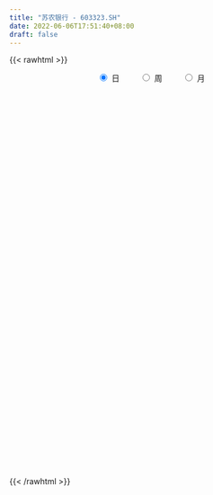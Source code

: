 ```yaml
---
title: "苏农银行 - 603323.SH"
date: 2022-06-06T17:51:40+08:00
draft: false
---
```

{{< rawhtml >}}
    <div style="text-align: center">
        <label style="padding: 1rem;"><input style="margin-right: .5rem" type="radio" name="period" value="D" checked onclick="period_change(this)">日</label>
        <label style="padding: 1rem;"><input style="margin-right: .5rem" type="radio" name="period" value="W" onclick="period_change(this)">周</label>
        <label style="padding: 1rem;"><input style="margin-right: .5rem" type="radio" name="period" value="M" onclick="period_change(this)">月</label>
    </div>
    <div id="chart" style="height: 700px;"></div> 
    <script type="text/javascript">
        const D_v = [69512.48,86950.39,76623.73,74848.17,138732.68,91989.69,117669.95,58916.66,68127.0,75922.09,132720.19,74685.12,109091.32,141619.99,172032.41,113090.74,78728.71,99303.03,85504.24,57948.05,127382.98,87945.7,80882.46,57284.65,59450.63,103093.23,133645.42,205067.54,92872.38,314118.14,225923.7,184042.96,298973.55,573068.5600000001,763126.35,1290045.98,1447292.3600000001,1113262.3500000001,1255195.6599999999,949365.58,655316.75,475243.78,457205.96,615737.54,339246.48,399272.37,262701.95,332637.1,308602.72,287580.73,156259.73,115331.99,177128.75,177589.41,156874.91,235042.12,399965.4,229066.01,170234.84,164443.14,128209.3,293201.29,197892.32,160540.13,206238.08,555666.77,366107.15,250467.76,221426.2,124800.49,115395.57,161940.15,127871.11,93571.26,243885.55,271052.03,160609.0,134329.12,134018.26,154864.21,137599.82,163384.81,405850.49,354140.29,270814.45,171363.91,92629.58,94018.11,92925.4,208816.08,147639.41,239496.34,112047.94,107530.08,65897.39,64008.37,66119.31,94863.29,68043.38,178119.66,95069.56,86242.57,161048.71,234498.06,255261.08,130518.08,209458.11,193086.21,279695.59,226116.03,125141.56,117631.13,192990.55,403859.95,407421.1,256566.06,183107.43,179787.25,131976.15,253798.35,277406.88,204633.01,168808.18,138778.46,127048.8,148100.75,356604.57,464350.61,231402.08,380930.9,269816.74,429963.05,291919.03,718481.4399999999,1115137.9299999999,1891778.27,1289606.52,1501025.6899999999,852364.8,478460.32,529505.3,619469.33,402137.18,445432.72,221783.27,254767.64,292833.6,383387.5,295808.69,269999.44,310813.86,229916.04,236823.89,212414.84,223026.0,367321.28,238376.01,442599.27,374928.31,362080.55,245580.36,286697.57,194534.42,246298.68,209406.44,175500.3,274131.57,452483.84,282153.98,306459.61,253729.14,294135.81,248629.67,175231.77,190757.48,251645.69,178157.59,190680.48,162903.29,171575.58,339079.97,238409.48,547823.85,330524.55,245102.46,225675.98,345351.27,314513.29,346950.12,310134.36,240475.96,252173.62,259679.86,206632.08,178335.94,454568.58,417755.73,315993.61,268574.24,299534.89,209574.49,234410.43,218526.64,484851.11,275311.21,248689.43,199498.89,203685.15,148722.27,147389.44,156113.76,199696.08,186640.48,119546.77,120357.76,123933.61,144147.96,130934.21,78795.5,75984.6,88456.71,82813.62,113470.19,141026.1,99455.84,78148.84,69114.45,114527.52,68453.87,69659.96,95703.52,111120.32,77986.34,52385.04,83013.31,167614.85,173819.93,104482.86,140967.31,99276.5,108324.66,86202.55,77595.54,161931.43,165598.55,90554.12,103891.2,83406.52,59916.81,65330.84,196408.39,170324.0,109390.42,124072.93,109080.16,109267.92,120435.97,117647.88,160124.88,148558.0,124084.29,71143.51,100392.08,104239.08,128583.96,82247.13,65507.36,56772.3,59880.71,71883.62,63937.13,97752.94,138843.33,235095.57,270921.8,116720.41,229827.11,372491.94,342651.07,374091.81,212134.67,256189.71,287460.63,195402.08,195371.29,148124.0,314301.28,195127.15,168624.95,267579.06,243536.81,116953.6,95674.57,258617.4,223259.59,259803.15,154804.31,167262.81,240274.63,117945.21,100381.42,172064.72,148271.7,192219.25,153168.81,312185.2,129910.42,135990.18,261630.07,151165.55,182804.59,133632.9,148767.88,289729.02,186483.06,106370.44,157772.23,93110.47,187865.92,122606.39,181932.69,145119.22,122994.49,195234.11,330945.79,195087.4,137129.52,313002.2,320217.09,342643.08,341994.04,268160.96,247381.71,271053.93,218166.57,216919.62,152060.2,393485.93,220754.38,147486.62,163029.65,259618.29,210523.29,184061.73,135370.36,185193.79,128817.56,254232.6,173160.65,226061.86,406201.79,230723.08,313701.93,212507.65,204896.21,167850.78,208008.37,439955.28,127416.36,164059.22,508173.03,294305.1,136347.2,126900.22,241138.25,165577.76,136103.35,115130.45,84304.76,135933.99,123033.22,74562.81,91286.41,78484.0,54037.79,69637.89,134281.62,75992.38,80000.34,87277.92,85961.71,152857.3,125255.85,109643.93,238916.46,153683.43,103998.57,74679.91,87105.67,88609.97,66270.71,88780.49,167668.38,171002.36,109170.39,108697.82,430511.96,189561.69,252407.83,174820.92,108547.44,117124.5,196303.58,144730.76,240172.91,377321.84,390385.81,439891.34,499713.64,352572.57,270759.47,239019.64,186006.73,264200.68,196837.54,293508.45,269298.82,172702.43,531535.55,284861.59,317359.5,762024.58,357983.58,281478.18,375602.1,259131.64,265997.71,160756.74,249953.42,305946.72,205826.0,197305.61,231315.98,241814.46,177251.48,153311.75,200959.27,153579.9,187640.57,131370.38,125621.63,193692.85,296183.54,180881.19,217960.24,155989.81,262872.63,281631.94,277632.4,206432.41,207231.93,170409.65,179669.5,175571.26,126503.94,207849.16,125808.32,179578.69,305378.22,429195.99,827552.9300000001,628040.11,514091.16,317392.83,291583.29,242873.85,171834.6,557042.8,430622.88,282038.69,226589.13,295353.79,353665.94,450803.55,426693.5,329952.49,381272.44,447825.49,272965.22,378062.3,218129.39,211833.53,221491.89,182666.3,136247.15,174353.46,182265.9,241540.5,164040.76,194284.7,291906.66,298667.53,194537.66,201845.32,147867.46,253115.83,176948.87,148723.82,174557.59,205278.19]
const D_histogram = [0.0,-0.0006381766,-0.0003650879,0.0017420338,0.0029697328,0.0010223935,-0.0034534225,-0.0060806547,-0.0061212943,-0.0051628024,-0.0023401995,-0.0029590761,0.0000477711,0.0032548891,0.0032211089,0.0037031321,0.0044747424,0.0034626824,0.003292344,0.0023746526,0.0003930528,-0.0021524013,-0.004274749,-0.0034581953,-0.0021108716,-0.0004966893,0.0018394453,0.0045014291,0.0046651372,0.0096255261,0.0083759384,0.009662239,0.0137248864,0.0148162052,0.0267177078,0.0625789784,0.073144632,0.0875565548,0.0995951291,0.0818464595,0.0691459515,0.0499068911,0.0236353285,0.0032137316,-0.012478011,-0.0122287894,-0.0185658657,-0.0209984707,-0.027828391,-0.0427365907,-0.0522565322,-0.0558665335,-0.0516266657,-0.0521438948,-0.0491150533,-0.0394432006,-0.0279392826,-0.024122733,-0.0201641531,-0.0220216982,-0.0190808141,-0.0177102808,-0.0154409635,-0.0120538974,-0.0062018004,0.0079226318,0.0156245172,0.0156706346,0.0089656008,0.0041037205,0.0000044312,-0.0046783529,-0.0101088945,-0.0118713381,-0.0054716518,-0.0038517613,-0.0014748327,-0.0025737083,-0.0038731498,-0.0058595322,-0.008797168,-0.0057752183,0.0021131846,0.0024226205,-0.0045927427,-0.0075246271,-0.0102789281,-0.0121159341,-0.0132540836,-0.0068443881,-0.0036823762,-0.0014369613,-0.0017950147,-0.0056765406,-0.007721037,-0.0104038751,-0.0107697556,-0.0153832751,-0.0140859262,-0.0052906043,-0.0018173546,0.0006948986,0.0043860672,0.0111653701,0.0118413054,0.0105438759,0.0144353276,0.0175131124,0.0179651181,0.0116012822,0.0031870999,-0.0054402019,-0.0054401299,-0.0044874281,0.0059571221,0.0122172312,0.0148604263,0.0169787092,0.014151009,0.0153591851,0.0138932159,0.0139872105,0.0092785634,-0.000129129,-0.003054158,-0.0011175066,0.0050437298,0.0122420229,0.0120269551,0.0122546117,0.0050617748,0.0044324428,0.0047489936,0.0139272835,0.0160216996,0.0435240733,0.0503110275,0.0595979216,0.0455783474,0.0303453101,0.010613839,-0.0058215849,-0.0154872098,-0.0293021422,-0.0359923202,-0.0435276859,-0.0453549845,-0.0376618242,-0.03835876,-0.0333414807,-0.0389695504,-0.0413134166,-0.0439344834,-0.0413863449,-0.0362756749,-0.0259150302,-0.0146623896,-0.0027689499,-0.0000255056,0.0044972608,0.006058871,-0.0007129521,-0.0040550985,-0.0120830896,-0.0104743409,-0.0105440503,-0.0052563319,0.0005714012,0.0057926266,0.0109849736,0.0113947552,0.0119503485,0.0042446748,-0.0025011414,-0.0076478335,-0.00703776,-0.0111316943,-0.0121904376,-0.0112634965,-0.0129439466,-0.0186937718,-0.0202684138,-0.0044193281,0.0062136106,0.0110910812,0.0127183486,0.019214103,0.0290151962,0.0300972646,0.0300563321,0.0260542824,0.0229107756,0.0133980132,0.0067430292,-0.0003399647,0.0073589128,0.0111388879,0.0141535605,0.0120310268,0.0061342608,-0.0024711606,-0.000192216,0.0024080442,0.0082587835,0.0132686247,0.0136294815,0.0110264638,0.0041243634,0.0012618669,-0.0021123866,-0.0056257009,-0.0128582399,-0.0162698789,-0.0170707258,-0.0187069958,-0.0188239501,-0.0192159454,-0.0171632784,-0.0142850068,-0.0122839408,-0.0109095918,-0.0099752375,-0.0074283781,-0.010369178,-0.0121045049,-0.0136038841,-0.0116548866,-0.0076201192,-0.006301233,-0.0035485015,-0.0045005152,-0.0064380744,-0.0088771106,-0.009567842,-0.0097429301,-0.0082870852,-0.0128863759,-0.0133523156,-0.0124490463,-0.0100683836,-0.0043108633,0.0007185061,0.0018353159,0.0074570241,0.0060179705,0.0053205026,0.0031977524,0.0041147123,0.0036885737,0.0049872453,0.0104784324,0.0138184309,0.0149653461,0.0146434471,0.0127462461,0.0112084328,0.0099509453,0.0076360465,0.0085913894,0.0076977344,-0.0026218307,-0.010006133,-0.0145025896,-0.0169202343,-0.0197841484,-0.0201798458,-0.0195999523,-0.0183943041,-0.0149031927,-0.0107668164,-0.0083328264,-0.0070744607,-0.0021355586,0.0042180178,0.0104774292,0.0124967512,0.0168295416,0.0242614091,0.0299999475,0.0381370002,0.0402439725,0.0396455853,0.0385688928,0.0352464133,0.0312483311,0.0237742756,0.025946343,0.02314241,0.0217810936,0.0245365833,0.0232902698,0.0195479542,0.015030994,0.0089546763,0.0002845746,-0.0038138184,-0.0105668058,-0.0166910249,-0.013765764,-0.014863086,-0.0164757558,-0.0119075787,-0.005592228,-0.002329158,0.0014077613,0.0103479892,0.0150373604,0.0161441026,0.0225686291,0.0191744842,0.0225239432,0.0190242389,0.0158389484,0.018725194,0.0162885077,0.0131588277,0.0039852743,-0.0053137691,-0.0167445914,-0.0205778883,-0.0174868244,-0.0114542414,-0.0089735158,-0.0018086737,0.011749671,0.0158142759,0.0175083312,0.0233314515,0.0301078017,0.0249324126,0.0290729739,0.0272820947,0.0166997898,0.0087819889,0.0118637688,-0.001323078,-0.0150780202,-0.0086501351,-0.012225472,-0.017388109,-0.0149390736,-0.0058989927,-0.0033990495,-0.0127797616,-0.0195135085,-0.0299343093,-0.0312025793,-0.0214912054,-0.0123780499,-0.0047275373,0.0035304715,0.0110901253,0.0216195574,0.0270273771,0.0231363919,0.0142065119,0.0031922664,-0.0168546061,-0.0306246461,-0.036477958,-0.0650590091,-0.0717772799,-0.0776783152,-0.0768371466,-0.0627045905,-0.0536027184,-0.0448180621,-0.0448868836,-0.0427408598,-0.0424125801,-0.0342096964,-0.0278049677,-0.0215233078,-0.0162372006,-0.0130915386,-0.0114225286,-0.0081878069,-0.0034844587,0.003177134,0.0087951335,0.0121681249,0.0183966739,0.0241320605,0.0285645056,0.0318828318,0.0285126406,0.0248909609,0.0193302462,0.016630686,0.0177425826,0.0154011104,0.0103445985,0.0146768484,0.0131460577,0.0105434172,0.0080195429,-0.004551761,-0.0080731536,-0.0044428862,0.0015751948,0.0049417834,0.0096496056,0.0162056551,0.0184341096,0.0267257501,0.0402366331,0.0523898061,0.0648500263,0.0747871762,0.0645825917,0.050437599,0.0478510906,0.0429630933,0.0348763529,0.0238527789,0.0191700829,0.0027090925,-0.007514034,-0.0075307594,-0.0138958022,-0.0034528575,0.0169854414,0.0208805065,0.0256419958,0.0268094348,0.0134765334,-0.0006185638,-0.0067929728,-0.0127691057,-0.0074295781,-0.0067477664,-0.0064529765,-0.0146978064,-0.0291057509,-0.0401732237,-0.0433698024,-0.0375375788,-0.0332863989,-0.0237914076,-0.0229403942,-0.0249468777,-0.0349641093,-0.0468448058,-0.0464003788,-0.0470828178,-0.0579011183,-0.0775641821,-0.0773127052,-0.0720742711,-0.0587150314,-0.0529576741,-0.0400207822,-0.028276268,-0.0165539794,-0.007336923,0.0023961578,0.012575164,0.0218332292,0.036998924,0.0613698341,0.0945601938,0.1026050495,0.1012535512,0.0823654913,0.0673281559,0.054701031,0.0447600159,0.0515997725,0.0404014619,0.0356229602,0.0165304531,0.0009165685,0.0029774965,-0.0082488812,-0.033577945,-0.0497493843,-0.0490090533,-0.048444863,-0.0338703484,-0.0239647894,-0.0314901726,-0.030329368,-0.039032193,-0.0406086385,-0.0337141524,-0.0313674789,-0.0300082801,-0.0337381043,-0.0359179735,-0.0331011645,-0.0310538116,-0.0378215831,-0.0330809302,-0.0251291945,-0.0174389129,-0.010275896,-0.0031572581,-0.0008996474,0.0001093984,0.0002827228]
const D_fast = [0.0,-0.0007977208,-0.0006159041,0.0019267261,0.0038968584,0.0022051174,-0.0031340542,-0.0072814501,-0.0088524133,-0.0091846219,-0.0069470689,-0.0083057146,-0.0052869246,-0.0012660843,-0.0004945873,0.000913219,0.0028035148,0.0026571254,0.003309873,0.0029858448,0.0011025082,-0.0019810462,-0.0051720812,-0.0052200763,-0.0044004705,-0.0029104606,-0.0001144646,0.0036728765,0.0050028688,0.0123696392,0.0132140361,0.0169158965,0.0244097655,0.0292051357,0.0477860651,0.0992920803,0.1281438919,0.1644449535,0.20138231,0.2040952553,0.2086812351,0.2019188976,0.181556167,0.161938003,0.1431267577,0.1403187819,0.1293402393,0.1216580165,0.1078709985,0.0822786511,0.0596945766,0.0421179419,0.0334511432,0.0198979404,0.0106480186,0.0104590712,0.0149781685,0.0127640348,0.0116815765,0.0043186068,0.0024892874,-0.0005677495,-0.0021586731,-0.0017850813,0.0025165656,0.0186216558,0.0302296705,0.0341934465,0.0297298128,0.0258938627,0.0217956812,0.0159433089,0.0079855437,0.0032552655,0.0082870389,0.0089439891,0.0109522095,0.0092099068,0.0069421779,0.0034909124,-0.0016460153,-0.0000678702,0.0083488288,0.0092639198,0.0011003709,-0.0037126702,-0.0090367033,-0.0139026927,-0.0183543632,-0.0136557647,-0.0114143468,-0.0095281722,-0.0103349794,-0.0156356404,-0.0196103961,-0.024894203,-0.0279525223,-0.0364118606,-0.0386359933,-0.0311633224,-0.0281444113,-0.0254584336,-0.020670748,-0.0111001027,-0.007463841,-0.0061253015,0.0013749821,0.008831045,0.0137743302,0.0103108148,0.0026934075,-0.0072939448,-0.0086539052,-0.0088230604,0.0031107702,0.0124251871,0.0187834889,0.025146449,0.025856501,0.0309044734,0.0329118082,0.0365026054,0.0341135992,0.0246736245,0.020985056,0.0226423308,0.0300644996,0.0403232985,0.0431149695,0.046406279,0.0404788858,0.0409576645,0.0424614637,0.0551215745,0.0612214155,0.0996048075,0.1189695186,0.1431558931,0.1405309057,0.1328841959,0.1158061845,0.0979153644,0.0843779371,0.0632374691,0.0475492111,0.0291319239,0.0159658792,0.0142435835,0.0039569577,0.0006388667,-0.0147315905,-0.0274038109,-0.0410084986,-0.0488069462,-0.052765195,-0.0488833079,-0.0412962646,-0.0300950625,-0.0273579945,-0.0217109129,-0.018634585,-0.0255846461,-0.0299405671,-0.0409893306,-0.0419991671,-0.044704889,-0.0407312536,-0.0347606703,-0.0280912882,-0.0201526979,-0.0168942274,-0.013351047,-0.019995552,-0.0273666535,-0.034425304,-0.0355746705,-0.0424515284,-0.0465578811,-0.0484468141,-0.0533632509,-0.063786519,-0.0704282645,-0.0556840108,-0.0434976694,-0.0358474285,-0.031040574,-0.0197412939,-0.0026864016,0.005919983,0.0133931335,0.0159046544,0.0184888415,0.0123255824,0.0073563557,0.0001883706,0.0097269763,0.0162916734,0.0228447361,0.0237299592,0.0193667583,0.0101435467,0.0123744374,0.0155767086,0.0234921438,0.0318191412,0.0355873683,0.0357409666,0.0298699571,0.0273229273,0.0234205772,0.0185008376,0.0080537386,0.0005746299,-0.0044938984,-0.0108069174,-0.0156298592,-0.0208258408,-0.0230639935,-0.0237569736,-0.0248268928,-0.0261799418,-0.0277393968,-0.0270496319,-0.0325827264,-0.0373441795,-0.0422445297,-0.0432092538,-0.0410795163,-0.0413359382,-0.0394703322,-0.0415474747,-0.0450945524,-0.0497528663,-0.0528355582,-0.0554463788,-0.0560623052,-0.0638831899,-0.0676872085,-0.0698962007,-0.070032634,-0.0653528294,-0.0601438335,-0.0585681948,-0.0510822305,-0.0510167915,-0.0503841337,-0.0517074459,-0.0497618079,-0.0492658031,-0.0467203201,-0.038609525,-0.0318149188,-0.026926667,-0.0235877043,-0.0222983437,-0.0210340488,-0.0198038,-0.0202096872,-0.0171064969,-0.0160757183,-0.0270507411,-0.0369365767,-0.0450586806,-0.051706384,-0.0595163352,-0.064956994,-0.0692770886,-0.0726700164,-0.0729047032,-0.071460031,-0.0711092476,-0.0716194971,-0.0672144847,-0.0598064038,-0.0509276351,-0.0457841252,-0.0372439494,-0.0237467296,-0.0105082044,0.0071630983,0.0193310637,0.0286440729,0.0372096035,0.0426987275,0.046512728,0.0449822414,0.0536408945,0.0566225641,0.060706521,0.0695961565,0.0741724105,0.0753170834,0.0745578718,0.0707202231,0.0621212651,0.0570694174,0.0476747286,0.0373777533,0.0368615732,0.0320484796,0.026316871,0.0279081534,0.032825447,0.0355062275,0.0395950871,0.0511223123,0.0595710237,0.0647137916,0.0767804753,0.0781799515,0.0871603963,0.0884167517,0.0891911982,0.0967587424,0.0983941831,0.09855421,0.0903769751,0.0797494894,0.0641325192,0.0551547504,0.0538741081,0.0570431307,0.0572804774,0.063993151,0.0804889136,0.0885070874,0.0945782255,0.1062342086,0.1205375093,0.1215952233,0.1330040281,0.1380336725,0.1316263151,0.1259040115,0.1319517336,0.1184341172,0.10090967,0.1051750214,0.0985433164,0.0890336522,0.0877479192,0.0953132519,0.0969634327,0.0843877802,0.0727756562,0.054871278,0.0458023632,0.0501409358,0.0561595788,0.0626282071,0.0717688337,0.0821010188,0.0980353403,0.1102000043,0.112093117,0.106714865,0.0964986861,0.0722381621,0.0508119606,0.0358391592,-0.0090066442,-0.033669235,-0.058989849,-0.0773579672,-0.0789015587,-0.0832003662,-0.0856202254,-0.0969107678,-0.105449959,-0.1157248243,-0.1160743647,-0.1166208779,-0.1157200449,-0.114493238,-0.1146204606,-0.1158070827,-0.1146193128,-0.1107870792,-0.103331203,-0.0955144202,-0.0890993975,-0.0782716801,-0.0665032783,-0.0549297068,-0.0436406727,-0.0398827038,-0.0372816432,-0.0380097964,-0.0365516851,-0.0310041428,-0.0294953374,-0.0319656997,-0.0239642377,-0.022208514,-0.0221753001,-0.0226942887,-0.0364035329,-0.0419432138,-0.039423668,-0.0330117883,-0.0284097539,-0.0212895303,-0.010682067,-0.0038450851,0.0111279929,0.0346980342,0.0599486587,0.0886213855,0.1172553295,0.1231963929,0.1216608,0.1310370642,0.1368898403,0.137522188,0.1324618088,0.1325716334,0.1167879162,0.1046862812,0.1027868659,0.0929478726,0.1025276029,0.1272122622,0.1363274539,0.1474994421,0.1553692399,0.1454054719,0.1311557337,0.1232830815,0.1141146721,0.1175968052,0.1165916753,0.1152732211,0.1033539396,0.0816695574,0.0605587787,0.0465197494,0.0429675783,0.0388971585,0.0424442979,0.0375602128,0.0293170098,0.0105587509,-0.0130331471,-0.0241888148,-0.0366419582,-0.0619355383,-0.1009896477,-0.120066347,-0.1328464808,-0.1341659989,-0.1416480601,-0.1387163637,-0.1340409166,-0.1264571228,-0.1190742972,-0.1087421768,-0.0954193797,-0.0807030072,-0.0562875815,-0.0165742127,0.0402561954,0.0739523135,0.097914203,0.0996175158,0.1014122194,0.1024603522,0.1037093412,0.1234490408,0.1223510957,0.1264783342,0.1115184402,0.0961336978,0.098939,0.0856504019,0.0519268519,0.0233180665,0.0118061341,0.0002591087,0.0063660362,0.0102803979,-0.0051175285,-0.0115390659,-0.0299999392,-0.0417285443,-0.0432625962,-0.0487577925,-0.0549006638,-0.067065014,-0.0782243766,-0.0836828586,-0.0893989587,-0.1056221259,-0.1091517056,-0.1074822686,-0.1041517152,-0.0995576722,-0.0932283489,-0.09119565,-0.0901592546,-0.0899152496]
const D_slow = [0.0,-0.0001595442,-0.0002508161,0.0001846923,0.0009271255,0.0011827239,0.0003193683,-0.0012007954,-0.002731119,-0.0040218196,-0.0046068694,-0.0053466385,-0.0053346957,-0.0045209734,-0.0037156962,-0.0027899132,-0.0016712276,-0.000805557,0.000017529,0.0006111922,0.0007094554,0.000171355,-0.0008973322,-0.001761881,-0.0022895989,-0.0024137712,-0.0019539099,-0.0008285526,0.0003377316,0.0027441132,0.0048380978,0.0072536575,0.0106848791,0.0143889304,0.0210683574,0.036713102,0.05499926,0.0768883987,0.1017871809,0.1222487958,0.1395352837,0.1520120064,0.1579208386,0.1587242715,0.1556047687,0.1525475713,0.1479061049,0.1426564872,0.1356993895,0.1250152418,0.1119511088,0.0979844754,0.085077809,0.0720418353,0.0597630719,0.0499022718,0.0429174511,0.0368867679,0.0318457296,0.026340305,0.0215701015,0.0171425313,0.0132822904,0.0102688161,0.008718366,0.0106990239,0.0146051533,0.0185228119,0.0207642121,0.0217901422,0.02179125,0.0206216618,0.0180944382,0.0151266036,0.0137586907,0.0127957504,0.0124270422,0.0117836151,0.0108153277,0.0093504446,0.0071511526,0.0057073481,0.0062356442,0.0068412993,0.0056931137,0.0038119569,0.0012422248,-0.0017867587,-0.0051002796,-0.0068113766,-0.0077319706,-0.008091211,-0.0085399646,-0.0099590998,-0.0118893591,-0.0144903278,-0.0171827667,-0.0210285855,-0.024550067,-0.0258727181,-0.0263270567,-0.0261533321,-0.0250568153,-0.0222654728,-0.0193051464,-0.0166691774,-0.0130603455,-0.0086820674,-0.0041907879,-0.0012904674,-0.0004936924,-0.0018537429,-0.0032137753,-0.0043356324,-0.0028463518,0.000207956,0.0039230625,0.0081677398,0.0117054921,0.0155452883,0.0190185923,0.0225153949,0.0248350358,0.0248027535,0.024039214,0.0237598374,0.0250207698,0.0280812756,0.0310880143,0.0341516673,0.035417111,0.0365252217,0.0377124701,0.041194291,0.0451997159,0.0560807342,0.0686584911,0.0835579715,0.0949525583,0.1025388858,0.1051923456,0.1037369493,0.0998651469,0.0925396113,0.0835415313,0.0726596098,0.0613208637,0.0519054076,0.0423157176,0.0339803475,0.0242379599,0.0139096057,0.0029259849,-0.0074206014,-0.0164895201,-0.0229682776,-0.026633875,-0.0273261125,-0.0273324889,-0.0262081737,-0.024693456,-0.024871694,-0.0258854686,-0.028906241,-0.0315248262,-0.0341608388,-0.0354749218,-0.0353320715,-0.0338839148,-0.0311376714,-0.0282889826,-0.0253013955,-0.0242402268,-0.0248655121,-0.0267774705,-0.0285369105,-0.0313198341,-0.0343674435,-0.0371833176,-0.0404193043,-0.0450927472,-0.0501598507,-0.0512646827,-0.04971128,-0.0469385097,-0.0437589226,-0.0389553968,-0.0317015978,-0.0241772816,-0.0166631986,-0.010149628,-0.0044219341,-0.0010724308,0.0006133265,0.0005283353,0.0023680635,0.0051527855,0.0086911756,0.0116989323,0.0132324975,0.0126147074,0.0125666534,0.0131686644,0.0152333603,0.0185505165,0.0219578869,0.0247145028,0.0257455937,0.0260610604,0.0255329637,0.0241265385,0.0209119785,0.0168445088,0.0125768274,0.0079000784,0.0031940909,-0.0016098955,-0.0059007151,-0.0094719668,-0.012542952,-0.0152703499,-0.0177641593,-0.0196212538,-0.0222135483,-0.0252396746,-0.0286406456,-0.0315543672,-0.033459397,-0.0350347053,-0.0359218307,-0.0370469595,-0.0386564781,-0.0408757557,-0.0432677162,-0.0457034487,-0.04777522,-0.050996814,-0.0543348929,-0.0574471545,-0.0599642504,-0.0610419662,-0.0608623396,-0.0604035107,-0.0585392546,-0.057034762,-0.0557046364,-0.0549051983,-0.0538765202,-0.0529543768,-0.0517075655,-0.0490879574,-0.0456333496,-0.0418920131,-0.0382311514,-0.0350445898,-0.0322424816,-0.0297547453,-0.0278457337,-0.0256978863,-0.0237734527,-0.0244289104,-0.0269304436,-0.030556091,-0.0347861496,-0.0397321867,-0.0447771482,-0.0496771363,-0.0542757123,-0.0580015105,-0.0606932146,-0.0627764212,-0.0645450364,-0.065078926,-0.0640244216,-0.0614050643,-0.0582808765,-0.0540734911,-0.0480081388,-0.0405081519,-0.0309739019,-0.0209129087,-0.0110015124,-0.0013592892,0.0074523141,0.0152643969,0.0212079658,0.0276945515,0.033480154,0.0389254274,0.0450595733,0.0508821407,0.0557691292,0.0595268778,0.0617655468,0.0618366905,0.0608832359,0.0582415344,0.0540687782,0.0506273372,0.0469115657,0.0427926267,0.0398157321,0.0384176751,0.0378353856,0.0381873259,0.0407743232,0.0445336633,0.0485696889,0.0542118462,0.0590054673,0.0646364531,0.0693925128,0.0733522499,0.0780335484,0.0821056753,0.0853953823,0.0863917008,0.0850632586,0.0808771107,0.0757326386,0.0713609325,0.0684973722,0.0662539932,0.0658018248,0.0687392425,0.0726928115,0.0770698943,0.0829027572,0.0904297076,0.0966628107,0.1039310542,0.1107515779,0.1149265253,0.1171220226,0.1200879648,0.1197571953,0.1159876902,0.1138251564,0.1107687884,0.1064217612,0.1026869928,0.1012122446,0.1003624822,0.0971675418,0.0922891647,0.0848055874,0.0770049425,0.0716321412,0.0685376287,0.0673557444,0.0682383622,0.0710108936,0.0764157829,0.0831726272,0.0889567252,0.0925083531,0.0933064197,0.0890927682,0.0814366067,0.0723171172,0.0560523649,0.0381080449,0.0186884661,-0.0005208205,-0.0161969682,-0.0295976478,-0.0408021633,-0.0520238842,-0.0627090992,-0.0733122442,-0.0818646683,-0.0888159102,-0.0941967372,-0.0982560373,-0.101528922,-0.1043845541,-0.1064315059,-0.1073026205,-0.106508337,-0.1043095537,-0.1012675224,-0.096668354,-0.0906353388,-0.0834942124,-0.0755235045,-0.0683953444,-0.0621726041,-0.0573400426,-0.0531823711,-0.0487467254,-0.0448964478,-0.0423102982,-0.0386410861,-0.0353545717,-0.0327187174,-0.0307138316,-0.0318517719,-0.0338700603,-0.0349807818,-0.0345869831,-0.0333515373,-0.0309391359,-0.0268877221,-0.0222791947,-0.0155977572,-0.0055385989,0.0075588526,0.0237713592,0.0424681533,0.0586138012,0.0712232009,0.0831859736,0.0939267469,0.1026458351,0.1086090299,0.1134015506,0.1140788237,0.1122003152,0.1103176253,0.1068436748,0.1059804604,0.1102268208,0.1154469474,0.1218574463,0.128559805,0.1319289384,0.1317742975,0.1300760543,0.1268837778,0.1250263833,0.1233394417,0.1217261976,0.118051746,0.1107753083,0.1007320024,0.0898895518,0.0805051571,0.0721835574,0.0662357055,0.0605006069,0.0542638875,0.0455228602,0.0338116587,0.022211564,0.0104408596,-0.00403442,-0.0234254655,-0.0427536418,-0.0607722096,-0.0754509675,-0.088690386,-0.0986955815,-0.1057646485,-0.1099031434,-0.1117373741,-0.1111383347,-0.1079945437,-0.1025362364,-0.0932865054,-0.0779440469,-0.0543039984,-0.028652736,-0.0033393482,0.0172520246,0.0340840635,0.0477593213,0.0589493253,0.0718492684,0.0819496338,0.0908553739,0.0949879872,0.0952171293,0.0959615034,0.0938992831,0.0855047969,0.0730674508,0.0608151875,0.0487039717,0.0402363846,0.0342451873,0.0263726441,0.0187903021,0.0090322539,-0.0011199058,-0.0095484438,-0.0173903136,-0.0248923836,-0.0333269097,-0.0423064031,-0.0505816942,-0.0583451471,-0.0678005429,-0.0760707754,-0.0823530741,-0.0867128023,-0.0892817763,-0.0900710908,-0.0902960026,-0.090268653,-0.0901979723]
const D_data = [['2020-05-14', 4.38, 4.36, 4.36, 4.4],['2020-05-15', 4.38, 4.35, 4.34, 4.39],['2020-05-18', 4.35, 4.36, 4.34, 4.38],['2020-05-19', 4.39, 4.39, 4.37, 4.41],['2020-05-20', 4.38, 4.39, 4.35, 4.43],['2020-05-21', 4.4, 4.35, 4.34, 4.4],['2020-05-22', 4.34, 4.3, 4.29, 4.35],['2020-05-25', 4.3, 4.3, 4.29, 4.31],['2020-05-26', 4.31, 4.32, 4.3, 4.32],['2020-05-27', 4.32, 4.33, 4.3, 4.36],['2020-05-28', 4.33, 4.36, 4.33, 4.38],['2020-05-29', 4.34, 4.32, 4.32, 4.35],['2020-06-01', 4.34, 4.37, 4.33, 4.38],['2020-06-02', 4.38, 4.39, 4.36, 4.4],['2020-06-03', 4.39, 4.36, 4.36, 4.43],['2020-06-04', 4.37, 4.37, 4.35, 4.39],['2020-06-05', 4.37, 4.38, 4.36, 4.39],['2020-06-08', 4.39, 4.36, 4.35, 4.39],['2020-06-09', 4.36, 4.37, 4.35, 4.37],['2020-06-10', 4.37, 4.36, 4.34, 4.37],['2020-06-11', 4.36, 4.34, 4.33, 4.38],['2020-06-12', 4.29, 4.32, 4.29, 4.34],['2020-06-15', 4.31, 4.31, 4.3, 4.35],['2020-06-16', 4.32, 4.34, 4.32, 4.35],['2020-06-17', 4.35, 4.35, 4.32, 4.35],['2020-06-18', 4.33, 4.36, 4.31, 4.37],['2020-06-19', 4.35, 4.38, 4.34, 4.39],['2020-06-22', 4.37, 4.4, 4.36, 4.44],['2020-06-23', 4.37, 4.38, 4.36, 4.39],['2020-06-24', 4.39, 4.46, 4.38, 4.57],['2020-06-29', 4.49, 4.4, 4.37, 4.51],['2020-06-30', 4.4, 4.44, 4.38, 4.45],['2020-07-01', 4.42, 4.5, 4.42, 4.52],['2020-07-02', 4.35, 4.49, 4.3, 4.51],['2020-07-03', 4.49, 4.68, 4.47, 4.74],['2020-07-06', 4.79, 5.15, 4.7, 5.15],['2020-07-07', 5.4, 5.02, 5.02, 5.5],['2020-07-08', 4.96, 5.21, 4.93, 5.28],['2020-07-09', 5.2, 5.34, 5.13, 5.55],['2020-07-10', 5.26, 5.04, 5.03, 5.3],['2020-07-13', 4.99, 5.1, 4.95, 5.15],['2020-07-14', 5.08, 5.0, 4.95, 5.1],['2020-07-15', 5.02, 4.84, 4.83, 5.04],['2020-07-16', 4.86, 4.82, 4.8, 5.03],['2020-07-17', 4.85, 4.8, 4.76, 4.9],['2020-07-20', 4.82, 4.97, 4.79, 4.99],['2020-07-21', 4.95, 4.88, 4.85, 4.97],['2020-07-22', 4.86, 4.91, 4.86, 5.01],['2020-07-23', 4.86, 4.83, 4.73, 4.91],['2020-07-24', 4.79, 4.66, 4.63, 4.85],['2020-07-27', 4.66, 4.64, 4.59, 4.69],['2020-07-28', 4.66, 4.65, 4.61, 4.68],['2020-07-29', 4.64, 4.72, 4.61, 4.73],['2020-07-30', 4.71, 4.64, 4.63, 4.73],['2020-07-31', 4.64, 4.66, 4.62, 4.72],['2020-08-03', 4.71, 4.75, 4.69, 4.75],['2020-08-04', 4.75, 4.81, 4.71, 4.87],['2020-08-05', 4.77, 4.74, 4.72, 4.78],['2020-08-06', 4.74, 4.75, 4.7, 4.76],['2020-08-07', 4.73, 4.67, 4.65, 4.74],['2020-08-10', 4.66, 4.72, 4.65, 4.74],['2020-08-11', 4.72, 4.7, 4.7, 4.83],['2020-08-12', 4.7, 4.71, 4.65, 4.76],['2020-08-13', 4.71, 4.73, 4.69, 4.75],['2020-08-14', 4.72, 4.78, 4.69, 4.8],['2020-08-17', 4.81, 4.94, 4.79, 5.03],['2020-08-18', 4.99, 4.93, 4.88, 5.02],['2020-08-19', 4.9, 4.87, 4.87, 4.95],['2020-08-20', 4.85, 4.78, 4.76, 4.86],['2020-08-21', 4.81, 4.78, 4.75, 4.82],['2020-08-24', 4.8, 4.77, 4.75, 4.81],['2020-08-25', 4.79, 4.74, 4.73, 4.8],['2020-08-26', 4.75, 4.7, 4.68, 4.77],['2020-08-27', 4.71, 4.72, 4.68, 4.74],['2020-08-28', 4.74, 4.83, 4.73, 4.83],['2020-08-31', 4.82, 4.79, 4.77, 4.87],['2020-09-01', 4.79, 4.81, 4.77, 4.83],['2020-09-02', 4.82, 4.77, 4.75, 4.83],['2020-09-03', 4.78, 4.76, 4.74, 4.8],['2020-09-04', 4.72, 4.74, 4.68, 4.75],['2020-09-07', 4.71, 4.71, 4.7, 4.77],['2020-09-08', 4.71, 4.78, 4.7, 4.79],['2020-09-09', 4.75, 4.87, 4.72, 4.94],['2020-09-10', 4.89, 4.8, 4.77, 4.95],['2020-09-11', 4.8, 4.69, 4.65, 4.83],['2020-09-14', 4.69, 4.71, 4.67, 4.76],['2020-09-15', 4.69, 4.69, 4.67, 4.71],['2020-09-16', 4.69, 4.68, 4.67, 4.74],['2020-09-17', 4.68, 4.67, 4.66, 4.71],['2020-09-18', 4.67, 4.77, 4.67, 4.78],['2020-09-21', 4.8, 4.75, 4.74, 4.82],['2020-09-22', 4.72, 4.75, 4.69, 4.91],['2020-09-23', 4.75, 4.72, 4.71, 4.76],['2020-09-24', 4.71, 4.66, 4.65, 4.71],['2020-09-25', 4.67, 4.66, 4.64, 4.69],['2020-09-28', 4.67, 4.63, 4.63, 4.68],['2020-09-29', 4.64, 4.64, 4.63, 4.67],['2020-09-30', 4.63, 4.56, 4.55, 4.65],['2020-10-09', 4.6, 4.61, 4.59, 4.62],['2020-10-12', 4.62, 4.72, 4.61, 4.74],['2020-10-13', 4.71, 4.68, 4.66, 4.72],['2020-10-14', 4.69, 4.68, 4.66, 4.71],['2020-10-15', 4.68, 4.71, 4.68, 4.77],['2020-10-16', 4.7, 4.78, 4.69, 4.81],['2020-10-19', 4.78, 4.73, 4.72, 4.86],['2020-10-20', 4.71, 4.71, 4.68, 4.73],['2020-10-21', 4.72, 4.79, 4.7, 4.82],['2020-10-22', 4.78, 4.81, 4.76, 4.85],['2020-10-23', 4.8, 4.8, 4.77, 4.88],['2020-10-26', 4.8, 4.71, 4.68, 4.85],['2020-10-27', 4.7, 4.65, 4.62, 4.71],['2020-10-28', 4.64, 4.6, 4.58, 4.65],['2020-10-29', 4.59, 4.68, 4.58, 4.69],['2020-10-30', 4.68, 4.69, 4.66, 4.84],['2020-11-02', 4.78, 4.84, 4.71, 4.89],['2020-11-03', 4.84, 4.84, 4.8, 4.89],['2020-11-04', 4.85, 4.83, 4.8, 4.89],['2020-11-05', 4.86, 4.85, 4.81, 4.86],['2020-11-06', 4.85, 4.8, 4.77, 4.85],['2020-11-09', 4.81, 4.86, 4.78, 4.88],['2020-11-10', 4.91, 4.84, 4.83, 4.95],['2020-11-11', 4.83, 4.87, 4.82, 4.91],['2020-11-12', 4.85, 4.81, 4.78, 4.87],['2020-11-13', 4.78, 4.72, 4.71, 4.78],['2020-11-16', 4.73, 4.77, 4.7, 4.77],['2020-11-17', 4.77, 4.83, 4.74, 4.84],['2020-11-18', 4.81, 4.91, 4.8, 4.94],['2020-11-19', 4.9, 4.97, 4.86, 5.0],['2020-11-20', 4.94, 4.91, 4.89, 4.95],['2020-11-23', 4.92, 4.93, 4.89, 4.97],['2020-11-24', 4.91, 4.83, 4.82, 4.92],['2020-11-25', 4.85, 4.9, 4.84, 5.0],['2020-11-26', 4.9, 4.92, 4.84, 4.94],['2020-11-27', 4.93, 5.07, 4.92, 5.11],['2020-11-30', 5.11, 5.03, 5.03, 5.29],['2020-12-01', 5.0, 5.46, 4.97, 5.53],['2020-12-02', 5.48, 5.34, 5.28, 5.51],['2020-12-03', 5.32, 5.47, 5.21, 5.65],['2020-12-04', 5.41, 5.22, 5.21, 5.42],['2020-12-07', 5.24, 5.17, 5.14, 5.3],['2020-12-08', 5.17, 5.05, 5.02, 5.21],['2020-12-09', 5.06, 5.01, 5.01, 5.21],['2020-12-10', 5.01, 5.03, 4.96, 5.1],['2020-12-11', 5.01, 4.91, 4.87, 5.04],['2020-12-14', 4.94, 4.93, 4.88, 4.97],['2020-12-15', 4.91, 4.86, 4.83, 4.92],['2020-12-16', 4.87, 4.88, 4.85, 4.96],['2020-12-17', 4.86, 4.99, 4.83, 5.03],['2020-12-18', 4.96, 4.88, 4.88, 5.0],['2020-12-21', 4.88, 4.94, 4.84, 4.96],['2020-12-22', 4.9, 4.78, 4.77, 4.95],['2020-12-23', 4.79, 4.77, 4.73, 4.81],['2020-12-24', 4.76, 4.72, 4.71, 4.84],['2020-12-25', 4.71, 4.75, 4.69, 4.79],['2020-12-28', 4.74, 4.77, 4.7, 4.85],['2020-12-29', 4.76, 4.85, 4.76, 4.94],['2020-12-30', 4.82, 4.9, 4.8, 4.91],['2020-12-31', 4.9, 4.96, 4.88, 5.05],['2021-01-04', 4.95, 4.88, 4.82, 4.96],['2021-01-05', 4.85, 4.92, 4.79, 4.93],['2021-01-06', 4.89, 4.9, 4.85, 4.94],['2021-01-07', 4.91, 4.78, 4.74, 4.94],['2021-01-08', 4.76, 4.79, 4.72, 4.83],['2021-01-11', 4.78, 4.69, 4.68, 4.83],['2021-01-12', 4.7, 4.78, 4.66, 4.78],['2021-01-13', 4.78, 4.75, 4.7, 4.8],['2021-01-14', 4.73, 4.82, 4.72, 4.91],['2021-01-15', 4.86, 4.85, 4.85, 5.02],['2021-01-18', 4.84, 4.87, 4.83, 4.92],['2021-01-19', 4.85, 4.9, 4.81, 4.92],['2021-01-20', 4.9, 4.86, 4.84, 4.98],['2021-01-21', 4.86, 4.87, 4.82, 4.93],['2021-01-22', 4.86, 4.75, 4.75, 4.87],['2021-01-25', 4.75, 4.72, 4.71, 4.77],['2021-01-26', 4.73, 4.7, 4.69, 4.78],['2021-01-27', 4.69, 4.75, 4.69, 4.83],['2021-01-28', 4.71, 4.67, 4.67, 4.73],['2021-01-29', 4.7, 4.68, 4.64, 4.74],['2021-02-01', 4.68, 4.69, 4.64, 4.7],['2021-02-02', 4.68, 4.64, 4.63, 4.73],['2021-02-03', 4.64, 4.55, 4.44, 4.64],['2021-02-04', 4.53, 4.56, 4.53, 4.66],['2021-02-05', 4.57, 4.8, 4.55, 4.82],['2021-02-08', 4.76, 4.8, 4.73, 4.82],['2021-02-09', 4.8, 4.77, 4.71, 4.8],['2021-02-10', 4.77, 4.75, 4.72, 4.84],['2021-02-18', 4.79, 4.84, 4.77, 4.86],['2021-02-19', 4.86, 4.94, 4.83, 4.95],['2021-02-22', 4.94, 4.88, 4.88, 4.97],['2021-02-23', 4.9, 4.89, 4.87, 4.96],['2021-02-24', 4.88, 4.85, 4.83, 4.92],['2021-02-25', 4.88, 4.86, 4.82, 4.91],['2021-02-26', 4.82, 4.76, 4.76, 4.86],['2021-03-01', 4.78, 4.76, 4.74, 4.8],['2021-03-02', 4.78, 4.72, 4.7, 4.79],['2021-03-03', 4.72, 4.91, 4.72, 4.92],['2021-03-04', 4.88, 4.9, 4.87, 4.97],['2021-03-05', 4.88, 4.92, 4.84, 4.96],['2021-03-08', 4.92, 4.87, 4.87, 4.97],['2021-03-09', 4.9, 4.81, 4.78, 4.94],['2021-03-10', 4.81, 4.74, 4.72, 4.82],['2021-03-11', 4.76, 4.86, 4.75, 4.86],['2021-03-12', 4.84, 4.88, 4.82, 4.88],['2021-03-15', 4.88, 4.95, 4.86, 5.01],['2021-03-16', 4.95, 4.98, 4.92, 5.0],['2021-03-17', 4.98, 4.95, 4.9, 4.99],['2021-03-18', 4.94, 4.92, 4.91, 4.97],['2021-03-19', 4.93, 4.85, 4.84, 4.94],['2021-03-22', 4.83, 4.88, 4.83, 4.89],['2021-03-23', 4.86, 4.86, 4.82, 4.88],['2021-03-24', 4.84, 4.84, 4.82, 4.89],['2021-03-25', 4.84, 4.76, 4.76, 4.86],['2021-03-26', 4.77, 4.77, 4.74, 4.79],['2021-03-29', 4.78, 4.78, 4.75, 4.79],['2021-03-30', 4.77, 4.75, 4.73, 4.77],['2021-03-31', 4.75, 4.75, 4.73, 4.78],['2021-04-01', 4.75, 4.73, 4.71, 4.76],['2021-04-02', 4.73, 4.75, 4.71, 4.78],['2021-04-06', 4.76, 4.76, 4.74, 4.77],['2021-04-07', 4.75, 4.75, 4.73, 4.76],['2021-04-08', 4.74, 4.74, 4.73, 4.78],['2021-04-09', 4.74, 4.73, 4.72, 4.75],['2021-04-12', 4.72, 4.75, 4.72, 4.77],['2021-04-13', 4.75, 4.67, 4.65, 4.76],['2021-04-14', 4.66, 4.66, 4.63, 4.68],['2021-04-15', 4.66, 4.64, 4.61, 4.66],['2021-04-16', 4.64, 4.67, 4.62, 4.68],['2021-04-19', 4.67, 4.7, 4.65, 4.71],['2021-04-20', 4.69, 4.67, 4.66, 4.72],['2021-04-21', 4.67, 4.69, 4.65, 4.7],['2021-04-22', 4.69, 4.64, 4.64, 4.7],['2021-04-23', 4.64, 4.61, 4.58, 4.66],['2021-04-26', 4.61, 4.58, 4.57, 4.64],['2021-04-27', 4.59, 4.58, 4.55, 4.6],['2021-04-28', 4.58, 4.57, 4.54, 4.6],['2021-04-29', 4.51, 4.58, 4.51, 4.62],['2021-04-30', 4.55, 4.48, 4.46, 4.57],['2021-05-06', 4.49, 4.5, 4.48, 4.54],['2021-05-07', 4.5, 4.5, 4.48, 4.52],['2021-05-10', 4.5, 4.51, 4.46, 4.51],['2021-05-11', 4.49, 4.56, 4.48, 4.57],['2021-05-12', 4.57, 4.57, 4.53, 4.58],['2021-05-13', 4.54, 4.53, 4.52, 4.57],['2021-05-14', 4.54, 4.6, 4.53, 4.61],['2021-05-17', 4.58, 4.52, 4.51, 4.61],['2021-05-18', 4.52, 4.52, 4.51, 4.54],['2021-05-19', 4.52, 4.49, 4.47, 4.52],['2021-05-20', 4.49, 4.52, 4.48, 4.54],['2021-05-21', 4.51, 4.5, 4.49, 4.53],['2021-05-24', 4.5, 4.52, 4.49, 4.52],['2021-05-25', 4.52, 4.59, 4.52, 4.61],['2021-05-26', 4.58, 4.59, 4.56, 4.64],['2021-05-27', 4.56, 4.58, 4.55, 4.6],['2021-05-28', 4.58, 4.57, 4.54, 4.6],['2021-05-31', 4.56, 4.55, 4.52, 4.56],['2021-06-01', 4.55, 4.55, 4.53, 4.58],['2021-06-02', 4.56, 4.55, 4.52, 4.57],['2021-06-03', 4.55, 4.53, 4.53, 4.58],['2021-06-04', 4.54, 4.57, 4.53, 4.59],['2021-06-07', 4.57, 4.55, 4.55, 4.6],['2021-06-08', 4.38, 4.4, 4.35, 4.41],['2021-06-09', 4.4, 4.38, 4.37, 4.4],['2021-06-10', 4.38, 4.37, 4.36, 4.4],['2021-06-11', 4.37, 4.36, 4.34, 4.38],['2021-06-15', 4.36, 4.32, 4.3, 4.36],['2021-06-16', 4.31, 4.32, 4.3, 4.34],['2021-06-17', 4.31, 4.31, 4.3, 4.33],['2021-06-18', 4.31, 4.3, 4.28, 4.32],['2021-06-21', 4.31, 4.32, 4.29, 4.32],['2021-06-22', 4.33, 4.33, 4.31, 4.34],['2021-06-23', 4.33, 4.31, 4.3, 4.33],['2021-06-24', 4.31, 4.29, 4.28, 4.32],['2021-06-25', 4.29, 4.34, 4.28, 4.35],['2021-06-28', 4.34, 4.38, 4.32, 4.39],['2021-06-29', 4.38, 4.41, 4.38, 4.48],['2021-06-30', 4.43, 4.38, 4.37, 4.45],['2021-07-01', 4.39, 4.43, 4.39, 4.49],['2021-07-02', 4.45, 4.51, 4.43, 4.54],['2021-07-05', 4.51, 4.54, 4.44, 4.59],['2021-07-06', 4.52, 4.63, 4.5, 4.66],['2021-07-07', 4.67, 4.61, 4.57, 4.68],['2021-07-08', 4.65, 4.61, 4.57, 4.67],['2021-07-09', 4.57, 4.63, 4.53, 4.66],['2021-07-12', 4.66, 4.62, 4.6, 4.69],['2021-07-13', 4.61, 4.62, 4.52, 4.65],['2021-07-14', 4.62, 4.57, 4.55, 4.66],['2021-07-15', 4.56, 4.7, 4.53, 4.72],['2021-07-16', 4.67, 4.66, 4.63, 4.71],['2021-07-19', 4.67, 4.69, 4.62, 4.71],['2021-07-20', 4.67, 4.77, 4.62, 4.8],['2021-07-21', 4.81, 4.75, 4.67, 4.84],['2021-07-22', 4.74, 4.73, 4.7, 4.78],['2021-07-23', 4.71, 4.72, 4.69, 4.75],['2021-07-26', 4.73, 4.69, 4.56, 4.74],['2021-07-27', 4.65, 4.63, 4.63, 4.79],['2021-07-28', 4.63, 4.66, 4.63, 4.76],['2021-07-29', 4.66, 4.6, 4.59, 4.71],['2021-07-30', 4.62, 4.57, 4.52, 4.63],['2021-08-02', 4.53, 4.67, 4.49, 4.72],['2021-08-03', 4.65, 4.62, 4.61, 4.68],['2021-08-04', 4.63, 4.6, 4.57, 4.63],['2021-08-05', 4.6, 4.68, 4.58, 4.72],['2021-08-06', 4.67, 4.73, 4.64, 4.73],['2021-08-09', 4.72, 4.72, 4.7, 4.78],['2021-08-10', 4.7, 4.75, 4.65, 4.77],['2021-08-11', 4.74, 4.86, 4.73, 4.9],['2021-08-12', 4.84, 4.86, 4.82, 4.91],['2021-08-13', 4.86, 4.85, 4.78, 4.89],['2021-08-16', 4.85, 4.96, 4.8, 4.99],['2021-08-17', 4.95, 4.87, 4.84, 4.98],['2021-08-18', 4.85, 4.98, 4.84, 4.98],['2021-08-19', 4.95, 4.92, 4.87, 4.96],['2021-08-20', 4.95, 4.93, 4.89, 4.98],['2021-08-23', 4.93, 5.03, 4.93, 5.06],['2021-08-24', 5.02, 4.99, 4.98, 5.08],['2021-08-25', 4.99, 4.99, 4.94, 5.02],['2021-08-26', 4.99, 4.9, 4.86, 4.99],['2021-08-27', 4.89, 4.86, 4.85, 4.91],['2021-08-30', 4.87, 4.78, 4.75, 4.89],['2021-08-31', 4.77, 4.83, 4.75, 4.84],['2021-09-01', 4.83, 4.91, 4.8, 4.95],['2021-09-02', 4.93, 4.97, 4.88, 4.97],['2021-09-03', 4.97, 4.95, 4.9, 5.02],['2021-09-06', 4.97, 5.04, 4.96, 5.05],['2021-09-07', 5.07, 5.19, 5.02, 5.2],['2021-09-08', 5.17, 5.14, 5.11, 5.21],['2021-09-09', 5.1, 5.15, 5.09, 5.17],['2021-09-10', 5.15, 5.25, 5.13, 5.31],['2021-09-13', 5.23, 5.33, 5.13, 5.34],['2021-09-14', 5.32, 5.22, 5.17, 5.35],['2021-09-15', 5.22, 5.37, 5.19, 5.4],['2021-09-16', 5.38, 5.34, 5.27, 5.43],['2021-09-17', 5.31, 5.23, 5.14, 5.37],['2021-09-22', 5.1, 5.24, 5.02, 5.31],['2021-09-23', 5.24, 5.39, 5.23, 5.51],['2021-09-24', 5.42, 5.18, 5.14, 5.42],['2021-09-27', 5.17, 5.11, 5.05, 5.17],['2021-09-28', 5.11, 5.35, 5.07, 5.38],['2021-09-29', 5.34, 5.24, 5.21, 5.35],['2021-09-30', 5.22, 5.2, 5.12, 5.25],['2021-10-08', 5.2, 5.29, 5.18, 5.32],['2021-10-11', 5.27, 5.41, 5.26, 5.45],['2021-10-12', 5.36, 5.37, 5.25, 5.39],['2021-10-13', 5.34, 5.21, 5.17, 5.36],['2021-10-14', 5.23, 5.2, 5.2, 5.34],['2021-10-15', 5.2, 5.1, 5.09, 5.27],['2021-10-18', 5.1, 5.17, 5.08, 5.17],['2021-10-19', 5.16, 5.32, 5.15, 5.42],['2021-10-20', 5.34, 5.36, 5.26, 5.37],['2021-10-21', 5.37, 5.39, 5.36, 5.47],['2021-10-22', 5.44, 5.45, 5.42, 5.6],['2021-10-25', 5.4, 5.5, 5.29, 5.51],['2021-10-26', 5.49, 5.61, 5.42, 5.65],['2021-10-27', 5.57, 5.62, 5.53, 5.65],['2021-10-28', 5.63, 5.54, 5.51, 5.64],['2021-10-29', 5.56, 5.47, 5.44, 5.57],['2021-11-01', 5.48, 5.41, 5.33, 5.55],['2021-11-02', 5.37, 5.22, 5.14, 5.45],['2021-11-03', 5.22, 5.2, 5.17, 5.29],['2021-11-04', 5.21, 5.23, 5.14, 5.24],['2021-11-05', 5.22, 4.82, 4.82, 5.22],['2021-11-08', 4.85, 4.95, 4.78, 5.0],['2021-11-09', 4.97, 4.87, 4.85, 4.99],['2021-11-10', 4.85, 4.88, 4.78, 4.89],['2021-11-11', 4.85, 5.03, 4.84, 5.06],['2021-11-12', 5.02, 4.98, 4.89, 5.03],['2021-11-15', 4.98, 4.98, 4.91, 5.0],['2021-11-16', 4.92, 4.85, 4.85, 4.96],['2021-11-17', 4.86, 4.84, 4.83, 4.87],['2021-11-18', 4.85, 4.78, 4.78, 4.89],['2021-11-19', 4.78, 4.86, 4.77, 4.9],['2021-11-22', 4.87, 4.84, 4.82, 4.88],['2021-11-23', 4.84, 4.84, 4.81, 4.86],['2021-11-24', 4.84, 4.83, 4.81, 4.86],['2021-11-25', 4.84, 4.8, 4.8, 4.84],['2021-11-26', 4.81, 4.77, 4.75, 4.81],['2021-11-29', 4.73, 4.78, 4.72, 4.79],['2021-11-30', 4.78, 4.8, 4.76, 4.82],['2021-12-01', 4.8, 4.84, 4.78, 4.85],['2021-12-02', 4.84, 4.85, 4.8, 4.86],['2021-12-03', 4.86, 4.84, 4.82, 4.87],['2021-12-06', 4.86, 4.9, 4.83, 4.92],['2021-12-07', 4.93, 4.93, 4.86, 4.94],['2021-12-08', 4.93, 4.95, 4.88, 4.96],['2021-12-09', 4.93, 4.97, 4.89, 4.98],['2021-12-10', 4.93, 4.9, 4.86, 4.95],['2021-12-13', 4.89, 4.89, 4.87, 4.94],['2021-12-14', 4.88, 4.85, 4.83, 4.88],['2021-12-15', 4.85, 4.87, 4.83, 4.89],['2021-12-16', 4.86, 4.92, 4.84, 4.93],['2021-12-17', 4.92, 4.88, 4.87, 4.94],['2021-12-20', 4.86, 4.83, 4.82, 4.88],['2021-12-21', 4.83, 4.95, 4.82, 5.03],['2021-12-22', 4.94, 4.89, 4.89, 4.99],['2021-12-23', 4.9, 4.87, 4.86, 4.93],['2021-12-24', 4.87, 4.86, 4.86, 4.91],['2021-12-27', 4.86, 4.69, 4.63, 4.89],['2021-12-28', 4.69, 4.75, 4.67, 4.77],['2021-12-29', 4.77, 4.83, 4.73, 4.85],['2021-12-30', 4.84, 4.88, 4.82, 4.89],['2021-12-31', 4.86, 4.87, 4.84, 4.89],['2022-01-04', 4.88, 4.91, 4.87, 4.92],['2022-01-05', 4.91, 4.97, 4.89, 5.0],['2022-01-06', 4.95, 4.95, 4.93, 5.0],['2022-01-07', 4.95, 5.07, 4.94, 5.12],['2022-01-10', 5.07, 5.22, 5.07, 5.36],['2022-01-11', 5.28, 5.31, 5.2, 5.42],['2022-01-12', 5.35, 5.43, 5.3, 5.45],['2022-01-13', 5.38, 5.52, 5.38, 5.7],['2022-01-14', 5.52, 5.33, 5.28, 5.52],['2022-01-17', 5.28, 5.27, 5.2, 5.4],['2022-01-18', 5.28, 5.42, 5.28, 5.47],['2022-01-19', 5.41, 5.42, 5.36, 5.48],['2022-01-20', 5.42, 5.39, 5.33, 5.5],['2022-01-21', 5.41, 5.34, 5.29, 5.41],['2022-01-24', 5.31, 5.41, 5.25, 5.47],['2022-01-25', 5.45, 5.23, 5.23, 5.45],['2022-01-26', 5.29, 5.25, 5.19, 5.33],['2022-01-27', 5.24, 5.36, 5.2, 5.51],['2022-01-28', 5.35, 5.27, 5.24, 5.45],['2022-02-07', 5.36, 5.5, 5.3, 5.52],['2022-02-08', 5.46, 5.73, 5.46, 5.84],['2022-02-09', 5.71, 5.62, 5.61, 5.76],['2022-02-10', 5.63, 5.69, 5.57, 5.7],['2022-02-11', 5.67, 5.7, 5.63, 5.81],['2022-02-14', 5.7, 5.52, 5.49, 5.7],['2022-02-15', 5.53, 5.46, 5.4, 5.58],['2022-02-16', 5.48, 5.52, 5.47, 5.62],['2022-02-17', 5.5, 5.5, 5.46, 5.64],['2022-02-18', 5.45, 5.65, 5.41, 5.69],['2022-02-21', 5.65, 5.62, 5.55, 5.67],['2022-02-22', 5.56, 5.63, 5.52, 5.64],['2022-02-23', 5.63, 5.51, 5.48, 5.63],['2022-02-24', 5.5, 5.37, 5.32, 5.5],['2022-02-25', 5.39, 5.33, 5.29, 5.45],['2022-02-28', 5.31, 5.37, 5.21, 5.37],['2022-03-01', 5.37, 5.47, 5.36, 5.49],['2022-03-02', 5.44, 5.46, 5.42, 5.53],['2022-03-03', 5.51, 5.55, 5.45, 5.56],['2022-03-04', 5.53, 5.46, 5.4, 5.54],['2022-03-07', 5.43, 5.41, 5.39, 5.49],['2022-03-08', 5.38, 5.26, 5.24, 5.44],['2022-03-09', 5.26, 5.15, 4.96, 5.34],['2022-03-10', 5.22, 5.24, 5.16, 5.3],['2022-03-11', 5.2, 5.19, 5.03, 5.23],['2022-03-14', 5.14, 4.99, 4.98, 5.16],['2022-03-15', 4.99, 4.74, 4.7, 5.01],['2022-03-16', 4.8, 4.87, 4.65, 5.01],['2022-03-17', 4.9, 4.88, 4.8, 4.93],['2022-03-18', 4.85, 4.97, 4.84, 5.03],['2022-03-21', 4.97, 4.87, 4.84, 4.99],['2022-03-22', 4.87, 4.96, 4.84, 4.99],['2022-03-23', 4.97, 4.97, 4.88, 5.0],['2022-03-24', 4.96, 5.0, 4.94, 5.05],['2022-03-25', 5.0, 5.0, 4.95, 5.06],['2022-03-28', 4.97, 5.04, 4.9, 5.12],['2022-03-29', 5.04, 5.09, 4.99, 5.1],['2022-03-30', 5.08, 5.13, 5.0, 5.15],['2022-03-31', 5.08, 5.28, 5.07, 5.36],['2022-04-01', 5.27, 5.53, 5.25, 5.53],['2022-04-06', 5.53, 5.85, 5.48, 5.95],['2022-04-07', 5.85, 5.72, 5.67, 5.97],['2022-04-08', 5.64, 5.7, 5.51, 5.78],['2022-04-11', 5.63, 5.5, 5.45, 5.66],['2022-04-12', 5.48, 5.52, 5.4, 5.59],['2022-04-13', 5.51, 5.53, 5.46, 5.63],['2022-04-14', 5.59, 5.55, 5.51, 5.67],['2022-04-15', 5.52, 5.8, 5.49, 5.83],['2022-04-18', 5.63, 5.61, 5.46, 5.76],['2022-04-19', 5.65, 5.69, 5.47, 5.7],['2022-04-20', 5.66, 5.48, 5.45, 5.73],['2022-04-21', 5.46, 5.45, 5.41, 5.66],['2022-04-22', 5.42, 5.65, 5.41, 5.7],['2022-04-25', 5.56, 5.47, 5.4, 5.7],['2022-04-26', 5.43, 5.19, 5.1, 5.51],['2022-04-27', 5.12, 5.17, 5.0, 5.27],['2022-04-28', 5.21, 5.31, 5.17, 5.41],['2022-04-29', 5.4, 5.28, 5.2, 5.42],['2022-05-05', 5.28, 5.47, 5.27, 5.48],['2022-05-06', 5.4, 5.46, 5.26, 5.62],['2022-05-09', 5.42, 5.23, 5.19, 5.43],['2022-05-10', 5.2, 5.3, 5.08, 5.3],['2022-05-11', 5.28, 5.13, 5.13, 5.32],['2022-05-12', 5.13, 5.16, 5.09, 5.26],['2022-05-13', 5.17, 5.25, 5.16, 5.3],['2022-05-16', 5.25, 5.19, 5.18, 5.28],['2022-05-17', 5.17, 5.16, 5.1, 5.21],['2022-05-18', 5.16, 5.06, 5.04, 5.19],['2022-05-19', 5.0, 5.03, 4.98, 5.05],['2022-05-20', 5.04, 5.06, 5.02, 5.1],['2022-05-23', 5.07, 5.03, 4.98, 5.08],['2022-05-24', 5.03, 4.87, 4.87, 5.03],['2022-05-25', 4.87, 4.97, 4.86, 4.98],['2022-05-26', 4.95, 5.01, 4.95, 5.04],['2022-05-27', 5.0, 5.02, 4.96, 5.03],['2022-05-30', 5.02, 5.03, 4.99, 5.11],['2022-05-31', 5.02, 5.05, 4.97, 5.05],['2022-06-01', 5.03, 5.0, 4.95, 5.04],['2022-06-02', 5.0, 4.98, 4.92, 5.01],['2022-06-06', 4.96, 4.96, 4.9, 4.97]]
const W_v = [3880.44,1597847.72,1261115.0100000002,709145.77,500070.51,298564.57,291336.95,275537.63,158184.32,23962.94,325301.24,1579767.72,1960324.8799999999,2195963.71,1736475.1699999999,1159895.3400000001,596991.23,744065.04,593148.61,873350.6800000001,484098.87,881521.12,1325068.3499999999,2414812.8200000003,1234508.8200000001,664363.21,282162.25,418845.35,342485.25,302955.86,239778.98,292515.26,307504.35,372701.9,246554.92,514006.96,259067.82,257761.84,317631.71,807595.9,383584.59,324863.7,330743.75,305598.84,276385.92,281119.05,270265.31,272098.43,240022.38,1304925.8200000001,768160.1200000001,1183618.3900000001,553877.4400000001,431216.22,560091.21,579051.11,1007756.26,696122.08,1841075.1700000002,3637814.96,1675922.9099999997,1840029.1699999999,427660.76,231828.07,826476.8500000001,751442.1900000001,754241.7500000001,512334.46,542054.77,229027.77,444447.23,426249.25,321327.73,177670.44,309373.88,280116.92,467100.3499999999,433961.12,320551.42,241609.43,331417.4,379456.59,327021.57,289401.16,448081.47,1407461.5999999999,1154174.48,1180843.05,606433.54,601679.11,644958.95,489089.28,316402.39,486155.8,468091.5,474461.5,300475.25,1495434.2,1242150.1000000001,681892.66,1065446.02,1016711.77,522021.96,565538.36,1256093.5699999998,1008808.8200000001,646615.0399999999,453749.56,633020.26,373723.6800000001,462936.46,789979.4299999999,648425.62,983509.3600000001,3115811.2900000005,4200347.0600000005,2181318.7199999997,1525387.3500000001,1196766.98,1728623.3699999999,1897900.1700000002,2002218.97,1220377.0100000002,435879.81,1287222.98,854043.5599999999,1085966.01,664471.8300000001,425991.46,700477.02,1250166.3999999999,697690.23,795246.3199999999,509328.2,473820.28,398311.46,499617.69,764179.6099999999,398853.5,539770.46,577778.4,1002976.39,664962.0600000001,517013.61,687278.5399999999,179189.86,920768.1799999999,1612158.6900000002,1226790.8100000001,909340.8300000001,748825.0699999999,620714.13,393220.6,417443.49,339030.72,648724.41,1586291.1099999999,1104767.01,1032149.8600000001,1060694.74,895470.27,820879.8500000001,1563139.1100000001,1117283.3900000001,1449809.72,1595324.6300000001,2194630.8400000003,1732749.1099999999,1333821.7699999998,852403.52,657974.55,542311.95,531610.48,539963.53,923875.96,461508.97,417485.16,499864.22,410371.06,614563.1699999999,458084.0,434356.39,612058.0600000001,2045135.1200000001,6055161.9299999997,2542750.5100000002,1590794.8700000001,783184.79,1198751.51,986081.1199999999,1518468.3700000001,742663.6399999999,854872.62,1331789.8599999999,659753.08,672611.16,224990.97,68043.38,754978.5600000001,1068019.0700000001,1065739.22,1158857.9899999998,1043424.8799999999,1327506.8100000001,2091111.1599999999,6649913.21,2475004.8500000001,1448580.7,1259968.0700000001,1271322.5600000001,1463821.21,1357820.8300000001,1385108.21,986473.0099999999,1459792.1699999999,801302.99,659864.5600000001,1409413.9199999999,1573285.9399999999,1230620.6899999999,1412035.79,838562.0299999999,638920.3099999999,326050.43,501215.42,459465.1900000001,554819.47,245450.17,533330.6799999999,503367.2,665526.5800000001,616556.8100000001,548416.96,333110.75,432297.73,1225056.8300000001,1472527.8900000001,1048325.8,892368.99,1063747.26,778937.6799999999,923473.8600000001,878000.99,833465.22,760518.71,1171399.02,1520396.8799999999,706140.12,913787.13,163029.65,974767.4600000001,1188474.46,1129679.6499999999,1447612.26,964268.53,594505.77,368008.9,463513.97,780356.97,420664.83,645319.4399999999,1155849.8400000001,698331.75,2059885.2,1156824.0600000001,1551906.8400000001,2094447.9399999999,1241786.23,1053513.53,826861.87,1014339.45,1184559.1899999999,859386.28,1247810.3799999999,1969684.2,1580727.3700000001,1588270.4299999999,2036547.47,651027.52,970368.2600000001,956485.3200000001,1134824.6299999999,753346.11,205278.19]
const W_histogram = [0.0,0.2935612536,0.3504589735,0.3522419852,0.3153929832,0.2644774974,0.1270396086,0.0009985767,-0.0659835814,-0.1216432018,-0.0987261557,0.0069264284,0.1448418892,0.3171172215,0.4565025589,0.4514158418,0.3735217485,0.3425701371,0.2295638236,0.1343456316,0.0339021546,0.0508816848,0.1047157247,0.177950543,0.0114881822,-0.1752581173,-0.2956059215,-0.3456558529,-0.3788653985,-0.4180606056,-0.4203475654,-0.6402921534,-0.7590329354,-0.8172355575,-0.8364093711,-0.7771550832,-0.7204944493,-0.6240297242,-0.5145474124,-0.3440365181,-0.2493657466,-0.1747157062,-0.1320837541,-0.1344282703,-0.1070979753,-0.1095817562,-0.0831473881,-0.0972198053,-0.0865822069,-0.0327373793,-0.0904907412,-0.1051915312,-0.1091281799,-0.108415689,-0.0911777469,-0.0578960345,0.0029741757,0.0441152645,0.1561489601,0.231721215,0.2084746,0.1731733029,0.1553847556,0.1612765685,0.1781434487,0.1820919513,0.1632815677,0.1052932091,0.0944717929,0.0771895902,0.0738186918,0.0536485244,0.0468583371,0.0442363789,0.0544744359,0.0670066341,0.0769761921,0.0648579961,0.0406594085,0.0196375739,-0.0168430147,-0.0272387275,-0.0455667915,-0.0448276971,-0.0046326551,0.0237345404,0.0508052393,0.0889301426,0.080090039,0.0988917713,0.1127480295,0.1110340374,0.1064176382,0.1216795243,0.1266253431,0.0920103696,0.0648368003,0.0908291375,0.1230481901,0.1157191181,0.1405202234,0.1295944982,0.1169749126,0.1062412848,0.1263663933,0.1153505527,0.0819398466,0.0800913477,0.0775181333,0.0770016006,0.0757112014,0.0840416676,0.0990504143,0.1261669117,0.1968156827,0.2069963917,0.2006075972,0.1926455175,0.1549576918,0.1494004237,0.1147931728,0.0839521404,0.0269027927,-0.0206697561,-0.0591233121,-0.1088560064,-0.1589740112,-0.1840077365,-0.1966928342,-0.2305190768,-0.2210525382,-0.2137994765,-0.1861286987,-0.1671084675,-0.1502973693,-0.1315805606,-0.1174559698,-0.1162550704,-0.1057217053,-0.0870974404,-0.0692851712,-0.0310596733,0.0007966192,0.0174163925,0.0280425156,0.0272710385,0.0493283543,0.0550694795,0.0680264047,0.0648883084,0.0612514246,0.040760365,0.0279174778,0.0198397561,0.0195942129,0.0235877635,0.0452914254,0.0519655829,0.0615147607,0.0645670375,0.0549437196,0.0371166502,0.0009576704,-0.0154419396,-0.0109037498,-0.0189822658,-0.004507633,0.0099526568,-0.0050947085,-0.0148621217,-0.0233269721,-0.0247349032,-0.0222276888,-0.0250054276,-0.014300474,-0.0046078806,-0.0017910042,-0.0008745707,0.0032718908,0.0117707562,0.0148671518,0.0220393004,0.0326161973,0.0536328,0.0889033161,0.0927657432,0.0829100483,0.0737182562,0.0658945924,0.0655701535,0.0627937004,0.0616736823,0.0525755589,0.0413867287,0.0376759885,0.0266356659,0.0121575237,0.005828531,0.0125838788,0.0175847806,0.0128874984,0.0163683345,0.0126299227,0.0217645829,0.0365248456,0.0533159453,0.041022074,0.0289182196,0.0111202914,0.0123590851,0.0011859066,-0.0025057795,-0.0115198017,-0.0214564453,-0.0192762151,-0.020420723,-0.0082263329,-0.0119044162,-0.003613109,-0.0010095613,-0.0014669958,-0.0070065548,-0.0115960689,-0.0153230936,-0.020831932,-0.0271213141,-0.0379756475,-0.0414629982,-0.0349501384,-0.0351946297,-0.0287324625,-0.0228071987,-0.0308787946,-0.0376571962,-0.0368021189,-0.0228271736,-0.0045003945,0.0098599774,0.0228735445,0.0209069251,0.0293899331,0.0413581795,0.0522365406,0.0521698136,0.0553383361,0.0736441333,0.0798885586,0.0761491944,0.0706418851,0.0686213936,0.0508669416,0.058527068,0.0605217793,0.015965176,-0.0037772389,-0.024792008,-0.0435315993,-0.0495527492,-0.0478118238,-0.0462934825,-0.0448887342,-0.0416119827,-0.0251134704,0.0026936048,0.02017042,0.0251048793,0.0537709731,0.0650538382,0.0474707258,0.041326467,0.0170526954,-0.0141598158,-0.0320984941,-0.008795025,0.0161823033,0.0363953022,0.0365251447,0.009937313,0.0030742047,-0.0159619491,-0.0403172917,-0.0570653106,-0.0680371841,-0.0733820942]
const W_fast = [0.0,0.366951567,0.5114640303,0.6013075383,0.643306782,0.6585106706,0.552832684,0.4270412963,0.3435632428,0.257492822,0.2557283291,0.3631125204,0.5372384535,0.7887930911,1.0423040682,1.1500713116,1.1655576554,1.2202485783,1.1646332207,1.1030014366,1.0110334982,1.0407334497,1.1207464207,1.2384688747,1.0748785595,0.8443177307,0.6500684462,0.5136045515,0.3856786563,0.2419682978,0.1345944466,-0.2454231798,-0.5539221955,-0.8164337071,-1.0447098634,-1.1797443463,-1.3032073248,-1.3627500307,-1.381904572,-1.2974028072,-1.2650734724,-1.2341023585,-1.2244913449,-1.2604429287,-1.2598871276,-1.2897663475,-1.2841188264,-1.322496195,-1.3335041482,-1.2878436655,-1.3682197127,-1.4092183855,-1.4404370791,-1.4668285105,-1.4723850051,-1.4535773014,-1.3919635472,-1.3397936424,-1.1887227067,-1.055220148,-1.0263481131,-1.0183560845,-0.9972984429,-0.9510874878,-0.8896847454,-0.840213255,-0.8182032467,-0.849868303,-0.837071771,-0.8350565761,-0.8199728015,-0.8267308379,-0.8218064409,-0.8133693044,-0.7895126384,-0.7602287816,-0.7310151756,-0.7269188725,-0.7409526081,-0.7570650492,-0.7977563914,-0.8149617861,-0.844681548,-0.8551493779,-0.8161124996,-0.7818116691,-0.7420396603,-0.6816822214,-0.6704998152,-0.62697514,-0.5849318745,-0.5588873573,-0.5368993468,-0.4912175797,-0.4546154251,-0.4662278063,-0.4771921755,-0.4284925539,-0.3655114537,-0.3439107462,-0.283979585,-0.2625066857,-0.2458825431,-0.2300558497,-0.1783391429,-0.1605173454,-0.1734430898,-0.1552687518,-0.1384624328,-0.1197285654,-0.1020911643,-0.0727502812,-0.0329789309,0.0256792944,0.1455319861,0.2074617931,0.2512248978,0.2914241975,0.2924757948,0.3242686326,0.3183596749,0.3085066776,0.2581830281,0.2054430403,0.1522086563,0.0752619604,-0.0145995473,-0.0856352066,-0.1474935129,-0.2389495247,-0.2847461206,-0.330942928,-0.349804325,-0.3725612106,-0.3933244547,-0.4075027862,-0.4227421879,-0.450605056,-0.4665021173,-0.4696522124,-0.4691612361,-0.4387006565,-0.4066452091,-0.3856713378,-0.3680345857,-0.3619883032,-0.3275988989,-0.3080904038,-0.2781268774,-0.2650428966,-0.2533669242,-0.2636678926,-0.2695314103,-0.272649193,-0.267996183,-0.2581056916,-0.2250791733,-0.20541362,-0.1804857521,-0.1612917159,-0.1571791039,-0.1657270108,-0.2016465729,-0.2219066679,-0.2200944155,-0.232918498,-0.2195707734,-0.2026223194,-0.2189433618,-0.2324263055,-0.2467228988,-0.2543145558,-0.2573642636,-0.2663933592,-0.2592635241,-0.2507229009,-0.2483537756,-0.2476559848,-0.2426915506,-0.2312499961,-0.2244368125,-0.2117548389,-0.1930238927,-0.1585990899,-0.1011027449,-0.074048882,-0.0631770648,-0.0539392928,-0.0452893085,-0.0292212091,-0.0162992371,-0.0020008346,0.0020449318,0.0012027838,0.0069110406,0.0025296345,-0.0089091267,-0.0137809867,-0.0038796691,0.0055174277,0.0040420201,0.0116149399,0.0110340087,0.0256098147,0.0495012887,0.0796213748,0.077583022,0.0727087225,0.0576908671,0.0620194321,0.0511427302,0.0468245993,0.0349306267,0.0196298718,0.0169910481,0.0107413596,0.0208791664,0.014224979,0.021613009,0.0239641664,0.0231399829,0.0158487852,0.0083602539,0.0008024558,-0.0099143656,-0.0229840762,-0.0433323215,-0.0571854217,-0.0594100966,-0.0684532453,-0.0691741938,-0.0689507295,-0.0847420242,-0.1009347248,-0.1092801772,-0.1010120253,-0.0838103448,-0.0669849786,-0.0482530253,-0.0449929134,-0.0291624222,-0.0068546309,0.0170828653,0.0300585917,0.0470616983,0.0837785288,0.1099950937,0.1252930281,0.13744619,0.152581047,0.1475433303,0.1698352238,0.1869603799,0.1463950706,0.125708346,0.0984955748,0.0688730838,0.0504637465,0.040251716,0.0301966867,0.0203792514,0.0132530072,0.023473152,0.0519536284,0.0744730485,0.0856837276,0.1277925648,0.1553388894,0.1496234585,0.1538108164,0.1338002186,0.0990477535,0.0730844517,0.0941891645,0.1232120687,0.1525238931,0.1617850217,0.1376815183,0.1315869612,0.1085603201,0.0741256546,0.0431113081,0.0151301385,-0.0085602951]
const W_slow = [0.0,0.0733903134,0.1610050568,0.2490655531,0.3279137989,0.3940331732,0.4257930754,0.4260427196,0.4095468242,0.3791360238,0.3544544848,0.3561860919,0.3923965642,0.4716758696,0.5858015093,0.6986554698,0.7920359069,0.8776784412,0.9350693971,0.968655805,0.9771313437,0.9898517649,1.016030696,1.0605183318,1.0633903773,1.019575848,0.9456743676,0.8592604044,0.7645440548,0.6600289034,0.554942012,0.3948689737,0.2051107398,0.0008018504,-0.2083004923,-0.4025892631,-0.5827128755,-0.7387203065,-0.8673571596,-0.9533662891,-1.0157077258,-1.0593866523,-1.0924075908,-1.1260146584,-1.1527891522,-1.1801845913,-1.2009714383,-1.2252763896,-1.2469219414,-1.2551062862,-1.2777289715,-1.3040268543,-1.3313088992,-1.3584128215,-1.3812072582,-1.3956812669,-1.3949377229,-1.3839089068,-1.3448716668,-1.286941363,-1.2348227131,-1.1915293873,-1.1526831984,-1.1123640563,-1.0678281941,-1.0223052063,-0.9814848144,-0.9551615121,-0.9315435639,-0.9122461663,-0.8937914934,-0.8803793623,-0.868664778,-0.8576056833,-0.8439870743,-0.8272354158,-0.8079913677,-0.7917768687,-0.7816120166,-0.7767026231,-0.7809133768,-0.7877230586,-0.7991147565,-0.8103216808,-0.8114798446,-0.8055462095,-0.7928448996,-0.770612364,-0.7505898542,-0.7258669114,-0.697679904,-0.6699213947,-0.6433169851,-0.612897104,-0.5812407682,-0.5582381758,-0.5420289758,-0.5193216914,-0.4885596439,-0.4596298643,-0.4244998085,-0.3921011839,-0.3628574558,-0.3362971345,-0.3047055362,-0.275867898,-0.2553829364,-0.2353600995,-0.2159805661,-0.196730166,-0.1778023656,-0.1567919488,-0.1320293452,-0.1004876173,-0.0512836966,0.0004654013,0.0506173006,0.09877868,0.137518103,0.1748682089,0.2035665021,0.2245545372,0.2312802354,0.2261127964,0.2113319684,0.1841179668,0.144374464,0.0983725298,0.0491993213,-0.0084304479,-0.0636935825,-0.1171434516,-0.1636756262,-0.2054527431,-0.2430270854,-0.2759222256,-0.305286218,-0.3343499856,-0.360780412,-0.3825547721,-0.3998760649,-0.4076409832,-0.4074418284,-0.4030877303,-0.3960771013,-0.3892593417,-0.3769272531,-0.3631598833,-0.3461532821,-0.329931205,-0.3146183488,-0.3044282576,-0.2974488881,-0.2924889491,-0.2875903959,-0.281693455,-0.2703705987,-0.2573792029,-0.2420005128,-0.2258587534,-0.2121228235,-0.202843661,-0.2026042434,-0.2064647283,-0.2091906657,-0.2139362322,-0.2150631404,-0.2125749762,-0.2138486533,-0.2175641838,-0.2233959268,-0.2295796526,-0.2351365748,-0.2413879317,-0.2449630502,-0.2461150203,-0.2465627714,-0.246781414,-0.2459634414,-0.2430207523,-0.2393039644,-0.2337941393,-0.2256400899,-0.2122318899,-0.1900060609,-0.1668146251,-0.1460871131,-0.127657549,-0.1111839009,-0.0947913626,-0.0790929375,-0.0636745169,-0.0505306271,-0.040183945,-0.0307649479,-0.0241060314,-0.0210666505,-0.0196095177,-0.016463548,-0.0120673528,-0.0088454783,-0.0047533946,-0.001595914,0.0038452318,0.0129764432,0.0263054295,0.036560948,0.0437905029,0.0465705757,0.049660347,0.0499568236,0.0493303788,0.0464504284,0.041086317,0.0362672633,0.0311620825,0.0291054993,0.0261293952,0.025226118,0.0249737277,0.0246069787,0.02285534,0.0199563228,0.0161255494,0.0109175664,0.0041372379,-0.005356674,-0.0157224235,-0.0244599581,-0.0332586156,-0.0404417312,-0.0461435309,-0.0538632295,-0.0632775286,-0.0724780583,-0.0781848517,-0.0793099503,-0.076844956,-0.0711265698,-0.0658998386,-0.0585523553,-0.0482128104,-0.0351536753,-0.0221112219,-0.0082766378,0.0101343955,0.0301065351,0.0491438337,0.066804305,0.0839596534,0.0966763888,0.1113081558,0.1264386006,0.1304298946,0.1294855849,0.1232875829,0.1124046831,0.1000164958,0.0880635398,0.0764901692,0.0652679856,0.0548649899,0.0485866224,0.0492600236,0.0543026286,0.0605788484,0.0740215917,0.0902850512,0.1021527327,0.1124843494,0.1167475232,0.1132075693,0.1051829458,0.1029841895,0.1070297653,0.1161285909,0.1252598771,0.1277442053,0.1285127565,0.1245222692,0.1144429463,0.1001766186,0.0831673226,0.0648217991]
const W_data = [['2016-12-02', 8.2, 13.09, 8.2, 13.09],['2016-12-09', 14.4, 17.69, 14.4, 19.16],['2016-12-16', 17.45, 15.95, 15.82, 18.15],['2016-12-23', 15.98, 15.73, 15.41, 16.25],['2016-12-30', 15.39, 15.46, 15.29, 16.39],['2017-01-06', 15.48, 15.33, 15.3, 15.87],['2017-01-13', 15.3, 13.95, 13.92, 15.45],['2017-01-20', 13.91, 13.49, 12.31, 13.94],['2017-01-26', 13.48, 13.74, 13.33, 13.86],['2017-02-03', 13.77, 13.53, 13.4, 13.77],['2017-02-10', 13.5, 14.39, 13.38, 14.74],['2017-02-17', 14.99, 15.79, 14.7, 17.68],['2017-02-24', 15.59, 16.97, 15.41, 19.11],['2017-03-03', 16.75, 18.49, 16.16, 19.73],['2017-03-10', 18.14, 19.31, 17.7, 20.99],['2017-03-17', 19.15, 18.32, 18.31, 20.1],['2017-03-24', 18.06, 17.62, 17.42, 18.69],['2017-03-31', 17.55, 18.32, 16.52, 18.32],['2017-04-07', 17.97, 17.26, 16.49, 18.0],['2017-04-14', 16.99, 17.2, 16.69, 18.39],['2017-04-21', 16.0, 16.81, 15.93, 17.78],['2017-04-28', 16.72, 18.23, 16.41, 19.05],['2017-05-05', 18.1, 19.09, 16.71, 20.69],['2017-05-12', 18.95, 19.94, 18.75, 22.28],['2017-05-19', 19.78, 16.91, 16.41, 20.8],['2017-05-26', 16.92, 15.78, 14.43, 17.25],['2017-06-02', 16.0, 15.73, 14.82, 16.38],['2017-06-09', 15.73, 16.02, 15.27, 16.57],['2017-06-16', 15.95, 15.83, 15.61, 16.36],['2017-06-23', 15.91, 15.34, 15.0, 16.1],['2017-06-30', 15.29, 15.44, 15.19, 15.77],['2017-07-07', 15.5, 11.75, 11.69, 15.58],['2017-07-14', 11.76, 11.58, 11.5, 11.79],['2017-07-21', 11.6, 11.24, 10.8, 11.87],['2017-07-28', 11.19, 10.84, 10.67, 11.3],['2017-08-04', 10.81, 11.24, 10.71, 11.68],['2017-08-11', 11.24, 10.85, 10.83, 11.43],['2017-08-18', 10.81, 11.13, 10.81, 11.36],['2017-08-25', 11.16, 11.28, 11.1, 11.47],['2017-09-01', 11.3, 12.33, 11.28, 12.35],['2017-09-08', 12.3, 11.72, 11.65, 12.3],['2017-09-15', 11.65, 11.61, 11.52, 11.85],['2017-09-22', 11.6, 11.25, 11.23, 11.73],['2017-09-29', 11.15, 10.53, 10.49, 11.15],['2017-10-13', 11.04, 10.71, 10.6, 11.14],['2017-10-20', 10.74, 10.15, 9.8, 10.8],['2017-10-27', 10.13, 10.33, 9.95, 10.44],['2017-11-03', 10.25, 9.61, 9.54, 10.27],['2017-11-10', 9.5, 9.66, 9.48, 9.97],['2017-11-17', 9.7, 10.15, 9.67, 10.64],['2017-11-24', 9.83, 8.51, 8.47, 9.97],['2017-12-01', 8.38, 8.59, 8.0, 9.1],['2017-12-08', 8.58, 8.4, 8.24, 8.62],['2017-12-15', 8.39, 8.17, 8.12, 8.48],['2017-12-22', 8.16, 8.15, 8.05, 8.55],['2017-12-29', 8.11, 8.23, 8.06, 8.42],['2018-01-05', 8.25, 8.61, 8.22, 9.08],['2018-01-12', 8.57, 8.46, 8.45, 8.75],['2018-01-19', 8.44, 9.65, 8.36, 9.99],['2018-01-26', 9.37, 9.67, 9.06, 10.42],['2018-02-02', 9.56, 8.57, 8.29, 9.83],['2018-02-09', 8.4, 8.24, 8.07, 9.7],['2018-02-14', 8.33, 8.28, 8.15, 8.52],['2018-02-23', 8.4, 8.51, 8.34, 8.52],['2018-03-02', 8.52, 8.69, 8.4, 8.85],['2018-03-09', 8.7, 8.58, 8.44, 8.87],['2018-03-16', 8.57, 8.25, 8.2, 8.82],['2018-03-23', 8.28, 7.52, 7.36, 8.4],['2018-03-30', 7.37, 7.87, 7.32, 8.27],['2018-04-04', 7.87, 7.65, 7.57, 7.94],['2018-04-13', 7.64, 7.7, 7.53, 7.97],['2018-04-20', 7.68, 7.35, 7.33, 7.83],['2018-04-27', 7.36, 7.36, 7.3, 7.65],['2018-05-04', 7.4, 7.3, 7.26, 7.43],['2018-05-11', 7.35, 7.4, 7.31, 7.5],['2018-05-18', 7.4, 7.42, 7.35, 7.55],['2018-05-25', 7.43, 7.39, 7.37, 7.66],['2018-06-01', 7.41, 7.05, 7.02, 7.44],['2018-06-08', 7.1, 6.73, 6.66, 7.12],['2018-06-15', 6.68, 6.56, 6.53, 6.79],['2018-06-22', 6.51, 6.1, 5.91, 6.51],['2018-06-29', 6.18, 6.17, 5.93, 6.31],['2018-07-06', 6.15, 5.85, 5.73, 6.16],['2018-07-13', 5.85, 5.89, 5.7, 6.01],['2018-07-20', 5.88, 6.36, 5.72, 6.36],['2018-07-27', 6.35, 6.29, 6.22, 6.77],['2018-08-03', 6.28, 6.34, 6.17, 6.97],['2018-08-10', 6.31, 6.6, 6.29, 6.85],['2018-08-17', 6.53, 6.05, 6.02, 6.54],['2018-08-24', 6.05, 6.39, 6.02, 6.62],['2018-08-31', 6.3, 6.4, 6.3, 6.5],['2018-09-07', 6.39, 6.23, 6.16, 6.52],['2018-09-14', 6.21, 6.17, 6.14, 6.32],['2018-09-21', 6.17, 6.45, 6.06, 6.55],['2018-09-28', 6.39, 6.39, 6.25, 6.46],['2018-10-12', 6.32, 5.82, 5.67, 6.36],['2018-10-19', 5.82, 5.73, 5.56, 5.87],['2018-10-26', 5.75, 6.38, 5.75, 6.61],['2018-11-02', 6.34, 6.63, 6.19, 6.8],['2018-11-09', 6.57, 6.23, 6.2, 6.6],['2018-11-16', 6.23, 6.72, 6.22, 6.93],['2018-11-23', 6.73, 6.36, 6.34, 6.96],['2018-11-30', 6.34, 6.32, 6.24, 6.57],['2018-12-07', 6.45, 6.32, 6.29, 6.57],['2018-12-14', 6.32, 6.78, 6.24, 6.94],['2018-12-21', 6.79, 6.47, 6.4, 7.05],['2018-12-28', 6.42, 6.11, 6.02, 6.49],['2019-01-04', 6.11, 6.44, 5.98, 6.48],['2019-01-11', 6.49, 6.45, 6.31, 6.6],['2019-01-18', 6.45, 6.5, 6.36, 6.54],['2019-01-25', 6.47, 6.52, 6.29, 6.66],['2019-02-01', 6.57, 6.7, 6.46, 6.87],['2019-02-15', 6.7, 6.9, 6.65, 7.09],['2019-02-22', 6.9, 7.24, 6.82, 7.37],['2019-03-01', 7.43, 8.17, 7.3, 8.54],['2019-03-08', 8.2, 7.79, 7.79, 9.02],['2019-03-15', 7.78, 7.76, 7.55, 8.16],['2019-03-22', 7.8, 7.87, 7.61, 8.15],['2019-03-29', 7.7, 7.53, 7.18, 7.81],['2019-04-04', 7.67, 7.96, 7.43, 8.08],['2019-04-12', 7.98, 7.62, 7.55, 8.15],['2019-04-19', 7.72, 7.6, 7.28, 7.81],['2019-04-26', 7.6, 7.11, 7.08, 7.62],['2019-04-30', 7.13, 6.98, 6.92, 7.18],['2019-05-10', 6.75, 6.86, 6.57, 6.99],['2019-05-17', 6.81, 6.44, 6.4, 6.88],['2019-05-24', 6.04, 6.08, 6.0, 6.25],['2019-05-31', 6.06, 6.07, 6.0, 6.18],['2019-06-06', 6.07, 5.98, 5.97, 6.11],['2019-06-14', 6.0, 5.42, 5.42, 6.2],['2019-06-21', 5.48, 5.71, 5.43, 5.77],['2019-06-28', 5.7, 5.54, 5.52, 5.74],['2019-07-05', 5.63, 5.71, 5.59, 5.72],['2019-07-12', 5.69, 5.56, 5.5, 5.7],['2019-07-19', 5.54, 5.47, 5.43, 5.62],['2019-07-26', 5.48, 5.44, 5.34, 5.48],['2019-08-02', 5.45, 5.33, 5.3, 5.55],['2019-08-09', 5.32, 5.07, 5.0, 5.33],['2019-08-16', 5.06, 5.08, 4.97, 5.13],['2019-08-23', 5.07, 5.13, 5.06, 5.2],['2019-08-30', 5.06, 5.1, 5.04, 5.18],['2019-09-06', 5.1, 5.41, 5.09, 5.51],['2019-09-12', 5.52, 5.45, 5.36, 5.55],['2019-09-20', 5.46, 5.34, 5.27, 5.46],['2019-09-27', 5.32, 5.3, 5.22, 5.41],['2019-09-30', 5.28, 5.15, 5.1, 5.3],['2019-10-11', 5.15, 5.47, 5.12, 5.49],['2019-10-18', 5.46, 5.33, 5.33, 5.74],['2019-10-25', 5.32, 5.47, 5.24, 5.56],['2019-11-01', 5.47, 5.3, 5.2, 5.5],['2019-11-08', 5.31, 5.28, 5.27, 5.43],['2019-11-15', 5.24, 5.0, 4.99, 5.27],['2019-11-22', 4.99, 4.99, 4.97, 5.07],['2019-11-29', 4.99, 4.97, 4.93, 5.05],['2019-12-06', 4.99, 5.02, 4.95, 5.04],['2019-12-13', 5.02, 5.06, 4.96, 5.06],['2019-12-20', 5.06, 5.34, 5.03, 5.48],['2019-12-27', 5.33, 5.23, 5.16, 5.4],['2020-01-03', 5.19, 5.32, 5.13, 5.41],['2020-01-10', 5.28, 5.29, 5.25, 5.37],['2020-01-17', 5.28, 5.13, 5.13, 5.35],['2020-01-23', 5.13, 4.96, 4.94, 5.16],['2020-02-07', 4.5, 4.57, 4.45, 4.63],['2020-02-14', 4.55, 4.64, 4.54, 4.69],['2020-02-21', 4.64, 4.83, 4.63, 4.9],['2020-02-28', 4.81, 4.62, 4.62, 4.88],['2020-03-06', 4.64, 4.88, 4.61, 5.08],['2020-03-13', 4.79, 4.93, 4.57, 4.96],['2020-03-20', 4.88, 4.53, 4.42, 4.88],['2020-03-27', 4.44, 4.49, 4.39, 4.6],['2020-04-03', 4.45, 4.41, 4.35, 4.47],['2020-04-10', 4.48, 4.42, 4.42, 4.49],['2020-04-17', 4.4, 4.42, 4.39, 4.5],['2020-04-24', 4.42, 4.3, 4.29, 4.43],['2020-04-30', 4.3, 4.44, 4.28, 4.46],['2020-05-08', 4.38, 4.44, 4.36, 4.48],['2020-05-15', 4.43, 4.35, 4.34, 4.46],['2020-05-22', 4.35, 4.3, 4.29, 4.43],['2020-05-29', 4.3, 4.32, 4.29, 4.38],['2020-06-05', 4.34, 4.38, 4.33, 4.43],['2020-06-12', 4.39, 4.32, 4.29, 4.39],['2020-06-19', 4.31, 4.38, 4.3, 4.39],['2020-06-24', 4.37, 4.46, 4.36, 4.57],['2020-07-03', 4.49, 4.68, 4.3, 4.74],['2020-07-10', 4.79, 5.04, 4.7, 5.55],['2020-07-17', 4.99, 4.8, 4.76, 5.15],['2020-07-24', 4.82, 4.66, 4.63, 5.01],['2020-07-31', 4.66, 4.66, 4.59, 4.73],['2020-08-07', 4.71, 4.67, 4.65, 4.87],['2020-08-14', 4.66, 4.78, 4.65, 4.83],['2020-08-21', 4.81, 4.78, 4.75, 5.03],['2020-08-28', 4.8, 4.83, 4.68, 4.83],['2020-09-04', 4.82, 4.74, 4.68, 4.87],['2020-09-11', 4.71, 4.69, 4.65, 4.95],['2020-09-18', 4.69, 4.77, 4.66, 4.78],['2020-09-25', 4.8, 4.66, 4.64, 4.91],['2020-09-30', 4.67, 4.56, 4.55, 4.68],['2020-10-09', 4.6, 4.61, 4.59, 4.62],['2020-10-16', 4.62, 4.78, 4.61, 4.81],['2020-10-23', 4.78, 4.8, 4.68, 4.88],['2020-10-30', 4.8, 4.69, 4.58, 4.85],['2020-11-06', 4.78, 4.8, 4.71, 4.89],['2020-11-13', 4.81, 4.72, 4.71, 4.95],['2020-11-20', 4.73, 4.91, 4.7, 5.0],['2020-11-27', 4.92, 5.07, 4.82, 5.11],['2020-12-04', 5.11, 5.22, 4.97, 5.65],['2020-12-11', 5.24, 4.91, 4.87, 5.3],['2020-12-18', 4.94, 4.88, 4.83, 5.03],['2020-12-25', 4.88, 4.75, 4.69, 4.96],['2020-12-31', 4.74, 4.96, 4.7, 5.05],['2021-01-08', 4.95, 4.79, 4.72, 4.96],['2021-01-15', 4.78, 4.85, 4.66, 5.02],['2021-01-22', 4.84, 4.75, 4.75, 4.98],['2021-01-29', 4.75, 4.68, 4.64, 4.83],['2021-02-05', 4.68, 4.8, 4.44, 4.82],['2021-02-10', 4.76, 4.75, 4.71, 4.84],['2021-02-19', 4.79, 4.94, 4.77, 4.95],['2021-02-26', 4.94, 4.76, 4.76, 4.97],['2021-03-05', 4.78, 4.92, 4.7, 4.97],['2021-03-12', 4.92, 4.88, 4.72, 4.97],['2021-03-19', 4.88, 4.85, 4.84, 5.01],['2021-03-26', 4.83, 4.77, 4.74, 4.89],['2021-04-02', 4.78, 4.75, 4.71, 4.79],['2021-04-09', 4.76, 4.73, 4.72, 4.78],['2021-04-16', 4.72, 4.67, 4.61, 4.77],['2021-04-23', 4.67, 4.61, 4.58, 4.72],['2021-04-30', 4.61, 4.48, 4.46, 4.64],['2021-05-07', 4.49, 4.5, 4.48, 4.54],['2021-05-14', 4.5, 4.6, 4.46, 4.61],['2021-05-21', 4.58, 4.5, 4.47, 4.61],['2021-05-28', 4.5, 4.57, 4.49, 4.64],['2021-06-04', 4.56, 4.57, 4.52, 4.59],['2021-06-11', 4.57, 4.36, 4.34, 4.6],['2021-06-18', 4.36, 4.3, 4.28, 4.36],['2021-06-25', 4.31, 4.34, 4.28, 4.35],['2021-07-02', 4.34, 4.51, 4.32, 4.54],['2021-07-09', 4.51, 4.63, 4.44, 4.68],['2021-07-16', 4.66, 4.66, 4.52, 4.72],['2021-07-23', 4.67, 4.72, 4.62, 4.84],['2021-07-30', 4.73, 4.57, 4.52, 4.79],['2021-08-06', 4.53, 4.73, 4.49, 4.73],['2021-08-13', 4.72, 4.85, 4.65, 4.91],['2021-08-20', 4.85, 4.93, 4.8, 4.99],['2021-08-27', 4.93, 4.86, 4.85, 5.08],['2021-09-03', 4.87, 4.95, 4.75, 5.02],['2021-09-10', 4.97, 5.25, 4.96, 5.31],['2021-09-17', 5.23, 5.23, 5.13, 5.43],['2021-09-24', 5.1, 5.18, 5.02, 5.51],['2021-09-30', 5.17, 5.2, 5.05, 5.38],['2021-10-08', 5.2, 5.29, 5.18, 5.32],['2021-10-15', 5.27, 5.1, 5.09, 5.45],['2021-10-22', 5.1, 5.45, 5.08, 5.6],['2021-10-29', 5.4, 5.47, 5.29, 5.65],['2021-11-05', 5.48, 4.82, 4.82, 5.55],['2021-11-12', 4.85, 4.98, 4.78, 5.06],['2021-11-19', 4.98, 4.86, 4.77, 5.0],['2021-11-26', 4.87, 4.77, 4.75, 4.88],['2021-12-03', 4.73, 4.84, 4.72, 4.87],['2021-12-10', 4.86, 4.9, 4.83, 4.98],['2021-12-17', 4.89, 4.88, 4.83, 4.94],['2021-12-24', 4.86, 4.86, 4.82, 5.03],['2021-12-31', 4.86, 4.87, 4.63, 4.89],['2022-01-07', 4.88, 5.07, 4.87, 5.12],['2022-01-14', 5.07, 5.33, 5.07, 5.7],['2022-01-21', 5.28, 5.34, 5.2, 5.5],['2022-01-28', 5.31, 5.27, 5.19, 5.51],['2022-02-11', 5.36, 5.7, 5.3, 5.84],['2022-02-18', 5.7, 5.65, 5.4, 5.7],['2022-02-25', 5.65, 5.33, 5.29, 5.67],['2022-03-04', 5.31, 5.46, 5.21, 5.56],['2022-03-11', 5.43, 5.19, 4.96, 5.49],['2022-03-18', 5.14, 4.97, 4.65, 5.16],['2022-03-25', 4.97, 5.0, 4.84, 5.06],['2022-04-01', 4.97, 5.53, 4.9, 5.53],['2022-04-08', 5.53, 5.7, 5.48, 5.97],['2022-04-15', 5.63, 5.8, 5.4, 5.83],['2022-04-22', 5.63, 5.65, 5.41, 5.76],['2022-04-29', 5.56, 5.28, 5.0, 5.7],['2022-05-06', 5.28, 5.46, 5.26, 5.62],['2022-05-13', 5.42, 5.25, 5.08, 5.43],['2022-05-20', 5.25, 5.06, 4.98, 5.28],['2022-05-27', 5.07, 5.02, 4.86, 5.08],['2022-06-02', 5.02, 4.98, 4.92, 5.11],['2022-06-10', 4.96, 4.96, 4.9, 4.97]]
const M_v = [1112.45,4070947.0000000009,1023623.47,4622997.1200000001,5699750.1500000022,2832119.2800000003,5734365.9900000012,1490614.9000000004,1259009.23,1941841.7,1519280.6100000001,964310.1,3390514.5199999996,2366006.7800000003,8233238.1400000006,3632215.6899999999,2879305.5700000003,1421051.9800000002,1551397.6300000004,1389859.9199999997,3016676.7000000002,3643378.2299999995,1759738.9699999997,2926412.98,3872180.48,3477055.79,2567156.5600000001,4489600.75,9508218.4600000009,7284999.330000001,3891704.3799999994,3074325.1099999999,2451436.5299999993,2505469.3899999997,3051420.4599999995,4494517.4500000002,2354744.3500000006,4095885.6899999999,3392122.2800000003,5725556.8499999987,6361541.4899999984,2947800.2199999997,1789229.4099999997,2529028.2799999998,12607060.5600000024,4717016.6700000009,3472965.6600000001,2956780.23,6736038.7699999996,11989651.4599999953,5193223.2600000007,4330373.6400000006,5418342.5899999999,2116632.6800000006,2056754.79,2444039.8700000006,5079288.9899999993,3724350.0599999996,4761769.5499999998,3455951.2199999997,3584669.4600000004,3255431.0499999993,5466947.8499999996,4543059.4500000002,4550449.4299999997,7604425.4600000018,4142770.4300000002,528559.6000000001]
const M_histogram = [0.0,0.2961139601,0.3557483852,0.6531509873,0.8144688894,0.8623097017,0.689685903,0.5095245395,0.0623349287,-0.1492073702,-0.3803104872,-0.5526182602,-0.7084145423,-0.812809368,-0.7653425619,-0.7472420129,-0.7442407033,-0.7344863003,-0.6829604198,-0.689998593,-0.6188447165,-0.5526934172,-0.4740167508,-0.3892570546,-0.3099842706,-0.2458959666,-0.1392409779,0.0296636167,0.1131532195,0.1365572681,0.097788376,0.0461108512,0.0176643196,-0.0126394677,-0.0163247224,-0.001181072,0.0032750023,0.0378054968,0.0478082618,0.0411660184,0.0320034975,0.03826128,0.0435581354,0.0631919919,0.0970205027,0.1320078823,0.1426122906,0.1600273409,0.1938352187,0.2095385065,0.1991917057,0.1955799713,0.190189623,0.1669409717,0.1550353283,0.1351937797,0.1340845113,0.1489360537,0.1796934682,0.2120166966,0.1831550769,0.1642645773,0.1732994906,0.179823603,0.1718967787,0.1606797267,0.1329441558,0.1049405081]
const M_fast = [0.0,0.3701424501,0.5187139715,0.9794043204,1.3443394449,1.6077576826,1.6075553596,1.554775131,1.1231692524,0.874325111,0.5481443722,0.2376820341,-0.0952178836,-0.4028150512,-0.5466838857,-0.7153938399,-0.8984527061,-1.0723198781,-1.1915341027,-1.3710719241,-1.4546292267,-1.5266512817,-1.566478803,-1.5790333704,-1.577256654,-1.5746423417,-1.5027975974,-1.3264770987,-1.2146991911,-1.1571558254,-1.1714776235,-1.2116274355,-1.2356578872,-1.2691215415,-1.2768879767,-1.2620395943,-1.2567647695,-1.2127829007,-1.1908280703,-1.1871788091,-1.1883404557,-1.1725173531,-1.1563309638,-1.1208991094,-1.0628154729,-0.9948261227,-0.9485686418,-0.8911467563,-0.8088800738,-0.7407921594,-0.7013410337,-0.6560577753,-0.6139007179,-0.5954141263,-0.5685609376,-0.5546040413,-0.5221921819,-0.4701066261,-0.3944258445,-0.3090984419,-0.2921712924,-0.2699956477,-0.2176358617,-0.1661558486,-0.1311084782,-0.1021555986,-0.0966551305,-0.0984236511]
const M_slow = [0.0,0.07402849,0.1629655863,0.3262533331,0.5298705555,0.7454479809,0.9178694567,1.0452505915,1.0608343237,1.0235324812,0.9284548594,0.7903002943,0.6131966587,0.4099943167,0.2186586763,0.031848173,-0.1542120028,-0.3378335779,-0.5085736828,-0.6810733311,-0.8357845102,-0.9739578645,-1.0924620522,-1.1897763158,-1.2672723835,-1.3287463751,-1.3635566196,-1.3561407154,-1.3278524105,-1.2937130935,-1.2692659995,-1.2577382867,-1.2533222068,-1.2564820737,-1.2605632543,-1.2608585223,-1.2600397718,-1.2505883976,-1.2386363321,-1.2283448275,-1.2203439531,-1.2107786331,-1.1998890993,-1.1840911013,-1.1598359756,-1.126834005,-1.0911809324,-1.0511740972,-1.0027152925,-0.9503306659,-0.9005327395,-0.8516377466,-0.8040903409,-0.762355098,-0.7235962659,-0.689797821,-0.6562766932,-0.6190426797,-0.5741193127,-0.5211151385,-0.4753263693,-0.434260225,-0.3909353523,-0.3459794516,-0.3030052569,-0.2628353252,-0.2295992863,-0.2033641592]
const M_data = [['2016-11-30', 8.2, 10.82, 8.2, 10.82],['2016-12-30', 11.9, 15.46, 11.9, 19.16],['2017-01-26', 15.48, 13.74, 12.31, 15.87],['2017-02-28', 13.77, 18.13, 13.38, 19.11],['2017-03-31', 18.03, 18.32, 16.52, 20.99],['2017-04-28', 17.97, 18.23, 15.93, 19.05],['2017-05-31', 18.1, 15.87, 14.43, 22.28],['2017-06-30', 15.81, 15.44, 14.82, 16.57],['2017-07-31', 15.5, 10.77, 10.67, 15.58],['2017-08-31', 10.77, 12.05, 10.71, 12.18],['2017-09-29', 11.99, 10.53, 10.49, 12.35],['2017-10-31', 11.04, 9.92, 9.8, 11.14],['2017-11-30', 9.86, 8.83, 8.0, 10.64],['2017-12-29', 8.7, 8.23, 8.05, 8.83],['2018-01-31', 8.25, 9.39, 8.22, 10.42],['2018-02-28', 9.41, 8.61, 8.07, 9.7],['2018-03-30', 8.54, 7.87, 7.32, 8.87],['2018-04-27', 7.87, 7.36, 7.3, 7.97],['2018-05-31', 7.4, 7.42, 7.19, 7.66],['2018-06-29', 7.25, 6.17, 5.91, 7.25],['2018-07-31', 6.15, 6.69, 5.7, 6.97],['2018-08-31', 6.59, 6.4, 6.02, 6.85],['2018-09-28', 6.39, 6.39, 6.06, 6.55],['2018-10-31', 6.32, 6.4, 5.56, 6.61],['2018-11-30', 6.43, 6.32, 6.2, 6.96],['2018-12-28', 6.45, 6.11, 6.02, 7.05],['2019-01-31', 6.11, 6.76, 5.98, 6.87],['2019-02-28', 6.78, 8.05, 6.61, 8.54],['2019-03-29', 8.05, 7.53, 7.18, 9.02],['2019-04-30', 7.67, 6.98, 6.92, 8.15],['2019-05-31', 6.75, 6.07, 6.0, 6.99],['2019-06-28', 6.07, 5.54, 5.42, 6.2],['2019-07-31', 5.63, 5.46, 5.34, 5.72],['2019-08-30', 5.44, 5.1, 4.97, 5.46],['2019-09-30', 5.1, 5.15, 5.09, 5.55],['2019-10-31', 5.15, 5.23, 5.12, 5.74],['2019-11-29', 5.24, 4.97, 4.93, 5.43],['2019-12-31', 4.99, 5.29, 4.95, 5.48],['2020-01-23', 5.37, 4.96, 4.94, 5.41],['2020-02-28', 4.5, 4.62, 4.45, 4.9],['2020-03-31', 4.64, 4.4, 4.38, 5.08],['2020-04-30', 4.4, 4.44, 4.28, 4.5],['2020-05-29', 4.38, 4.32, 4.29, 4.48],['2020-06-30', 4.34, 4.44, 4.29, 4.57],['2020-07-31', 4.42, 4.66, 4.3, 5.55],['2020-08-31', 4.71, 4.79, 4.65, 5.03],['2020-09-30', 4.79, 4.56, 4.55, 4.95],['2020-10-30', 4.6, 4.69, 4.58, 4.88],['2020-11-30', 4.78, 5.03, 4.7, 5.29],['2020-12-31', 5.0, 4.96, 4.69, 5.65],['2021-01-29', 4.95, 4.68, 4.64, 5.02],['2021-02-26', 4.68, 4.76, 4.44, 4.97],['2021-03-31', 4.78, 4.75, 4.7, 5.01],['2021-04-30', 4.75, 4.48, 4.46, 4.78],['2021-05-31', 4.49, 4.55, 4.46, 4.64],['2021-06-30', 4.55, 4.38, 4.28, 4.6],['2021-07-30', 4.39, 4.57, 4.39, 4.84],['2021-08-31', 4.53, 4.83, 4.49, 5.08],['2021-09-30', 4.83, 5.2, 4.8, 5.51],['2021-10-29', 5.2, 5.47, 5.08, 5.65],['2021-11-30', 5.48, 4.8, 4.72, 5.55],['2021-12-31', 4.8, 4.87, 4.63, 5.03],['2022-01-28', 4.88, 5.27, 4.87, 5.7],['2022-02-28', 5.36, 5.37, 5.21, 5.84],['2022-03-31', 5.37, 5.28, 4.65, 5.56],['2022-04-29', 5.27, 5.28, 5.0, 5.97],['2022-05-31', 5.28, 5.05, 4.86, 5.62],['2022-06-30', 5.03, 4.96, 4.9, 5.04]]
        const D_a = [null,null,null,null,null,null,4.29,null,null,null,null,null,null,null,4.43,null,null,null,null,null,null,4.29,null,null,null,null,null,null,null,4.57,null,null,null,4.3,null,null,null,null,5.55,null,null,null,null,null,null,null,null,null,null,null,4.59,null,null,null,null,null,4.87,null,null,null,null,null,4.65,null,null,null,null,null,null,null,null,null,null,null,null,null,null,null,null,null,null,null,null,4.95,null,null,null,null,null,null,null,null,null,null,null,null,null,4.55,null,null,null,null,null,null,null,null,null,null,null,null,null,null,null,null,null,null,null,null,null,null,4.95,null,null,null,4.7,null,null,null,null,null,null,null,null,null,null,null,null,5.65,null,null,null,null,null,null,null,null,null,null,null,null,null,null,null,4.69,null,null,null,null,null,null,null,null,null,null,null,null,null,5.02,null,null,null,null,null,null,null,null,null,null,null,null,4.44,null,null,null,null,null,null,null,4.97,null,null,null,null,null,4.7,null,null,null,null,null,null,null,null,5.01,null,null,null,null,null,null,null,null,null,null,null,null,null,null,null,null,null,null,null,null,null,null,null,null,null,null,null,null,null,null,null,null,4.46,null,null,null,null,null,null,null,null,null,null,null,null,null,null,4.64,null,null,null,null,null,null,null,null,null,null,null,null,null,null,null,4.28,null,null,null,null,null,null,null,null,null,null,null,null,null,null,null,null,null,null,null,null,null,null,4.84,null,null,null,null,null,null,null,4.49,null,null,null,null,null,null,null,null,null,null,null,null,null,null,null,5.08,null,null,null,4.75,null,null,null,null,null,null,null,null,null,null,null,null,null,null,null,5.51,null,null,null,null,null,null,null,null,null,null,null,5.08,null,null,null,null,null,5.65,null,null,null,null,null,null,null,null,null,null,null,null,null,null,null,null,null,null,null,null,null,null,null,4.72,null,null,null,null,null,null,null,4.98,null,null,null,null,null,null,null,null,null,null,null,4.63,null,null,null,null,null,null,null,null,null,null,null,5.7,null,null,null,null,null,null,null,null,5.19,null,null,null,5.84,null,null,null,null,null,null,null,null,null,null,null,null,null,null,null,null,null,null,null,null,null,null,null,null,null,4.65,null,null,null,null,null,null,null,null,null,null,null,null,null,5.97,null,null,null,null,null,null,null,null,null,null,null,null,null,5.0,null,null,null,null,null,null,5.32,null,null,null,null,null,null,null,null,null,4.86,null,null,null,null,null,null,null]
const W_a = [null,19.16,null,null,null,null,null,12.31,null,null,null,null,null,null,20.99,null,null,null,null,null,null,null,null,null,null,null,null,null,null,null,null,null,null,null,10.67,null,null,null,null,12.35,null,null,null,null,null,null,null,null,null,null,null,8.0,null,null,null,null,null,null,null,10.42,null,null,null,null,null,null,null,null,null,null,null,null,null,null,null,null,null,null,null,null,null,null,null,5.7,null,null,null,null,null,null,null,6.52,null,null,null,null,5.56,null,null,null,null,null,null,null,null,null,null,null,null,null,null,null,null,null,null,9.02,null,null,null,null,null,null,null,null,null,null,null,null,null,null,null,null,null,null,null,null,null,null,4.97,null,null,null,null,null,null,null,null,5.74,null,null,null,null,null,null,null,null,null,null,null,null,null,null,null,null,null,null,null,null,null,null,null,null,null,null,4.28,null,null,null,null,null,null,null,null,null,5.55,null,null,null,null,null,null,null,null,null,null,null,4.55,null,null,null,null,null,null,null,null,5.65,null,null,null,null,null,null,null,null,4.44,null,null,null,null,null,5.01,null,null,null,null,null,null,null,null,null,null,null,null,4.28,null,null,null,null,null,null,null,null,null,null,null,null,null,null,null,null,null,null,5.65,null,null,null,null,null,null,null,null,4.63,null,null,null,null,5.84,null,null,null,null,4.65,null,null,null,null,null,null,null,null,null,null,5.11,null]
const M_a = [null,null,null,null,20.99,null,null,null,null,null,null,null,null,null,null,null,null,null,null,null,null,null,null,5.56,null,null,null,null,9.02,null,null,null,null,null,null,null,null,null,null,null,null,4.28,null,null,null,null,null,null,null,5.65,null,null,null,null,null,4.28,null,null,null,null,null,null,null,null,null,5.97,null,null]
        const D_b = [[{ coord: ['2020-05-22', 4.43] }, { coord: ['2020-07-02', 4.29] }],[{ coord: ['2020-07-09', 4.87] }, { coord: ['2021-03-15', 4.65] }],[{ coord: ['2021-04-30', 4.64] }, { coord: ['2021-08-02', 4.46] }],[{ coord: ['2021-08-24', 5.08] }, { coord: ['2021-10-26', 5.08] }],[{ coord: ['2021-11-29', 4.98] }, { coord: ['2022-01-13', 4.72] }],[{ coord: ['2022-01-13', 5.7] }, { coord: ['2022-05-11', 5.19] }]]
const W_b = [[{ coord: ['2016-12-09', 19.16] }, { coord: ['2017-09-01', 12.31] }],[{ coord: ['2018-07-13', 6.52] }, { coord: ['2019-10-18', 5.7] }],[{ coord: ['2020-04-30', 5.55] }, { coord: ['2022-03-18', 4.55] }]]
const M_b = [[{ coord: ['2017-03-31', 9.02] }, { coord: ['2021-06-30', 5.56] }]]
    </script>
{{< /rawhtml >}}